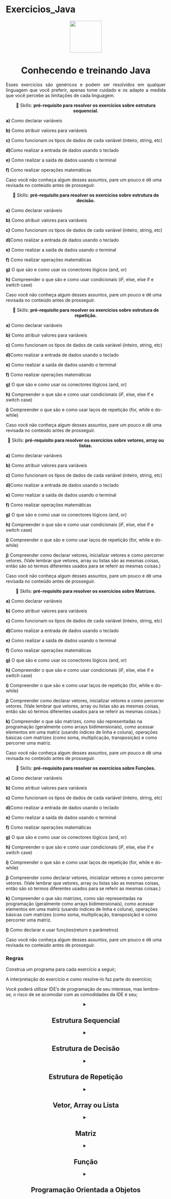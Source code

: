 # Exercicios_Java
<div align="center">
<img src="https://user-images.githubusercontent.com/116441568/233226397-154e1544-ef2d-4a1b-90c7-51e4b14b5518.jpeg" width="100px" />
</div>

<h1 align="center">Conhecendo e treinando Java</h1>


<p align="justify">Esses exercícios são genéricos e podem ser resolvidos em qualquer linguagem que você preferir, apenas tome cuidado e os adapte a medida que você percebe as limitações de cada linguagem.</p>
<p align="center">
  💼 Skills: <strong>pré-requisito para resolver os exercícios sobre estrutura sequencial.</strong>
</p>

<p align="left">
<strong>  a)</strong> Como declarar variáveis
</p>
<p align="left">
<strong>  b)</strong> Como atribuir valores para variáveis
</p>
<p align="left">
<strong>  c)</strong> Como funcionam os tipos de dados de cada variável (inteiro, string, etc)
</p>
<p align="left">
 <strong> d)</strong>Como realizar a entrada de dados usando o teclado 
</p>
<p align="left">
 <strong> e)</strong> Como realizar a saída de dados usando o terminal
</p>
<p align="left">
 <strong> f)</strong> Como realizar operações matemáticas
</p>
<p>Caso você não conheça algum desses assuntos, pare um pouco e dê uma revisada no conteúdo antes de prosseguir.</p>

<p align="center">
  💼 Skills: <strong>pré-requisito para resolver os exercícios sobre estrutura de decisão.</strong>
</p>

<p align="left">
<strong>  a)</strong> Como declarar variáveis
</p>
<p align="left">
<strong>  b)</strong> Como atribuir valores para variáveis
</p>
<p align="left">
<strong>  c)</strong> Como funcionam os tipos de dados de cada variável (inteiro, string, etc)
</p>
<p align="left">
 <strong> d)</strong>Como realizar a entrada de dados usando o teclado 
</p>
<p align="left">
 <strong> e)</strong> Como realizar a saída de dados usando o terminal
</p>
<p align="left">
 <strong> f)</strong> Como realizar operações matemáticas
</p>
<p align="left">
 <strong> g)</strong> O que são e como usar os conectores lógicos (and, or)
</p>
<p align="left">
 <strong> h)</strong> Compreender o que são e como usar condicionais (iF, else, else if e switch case)
</p>
<p>Caso você não conheça algum desses assuntos, pare um pouco e dê uma revisada no conteúdo antes de prosseguir.</p>

<p align="center">
  💼 Skills: <strong>pré-requisito para resolver os exercícios sobre estrutura de repetição.</strong>
</p>

<p align="left">
<strong>  a)</strong> Como declarar variáveis
</p>
<p align="left">
<strong>  b)</strong> Como atribuir valores para variáveis
</p>
<p align="left">
<strong>  c)</strong> Como funcionam os tipos de dados de cada variável (inteiro, string, etc)
</p>
<p align="left">
 <strong> d)</strong>Como realizar a entrada de dados usando o teclado 
</p>
<p align="left">
 <strong> e)</strong> Como realizar a saída de dados usando o terminal
</p>
<p align="left">
 <strong> f)</strong> Como realizar operações matemáticas
</p>
<p align="left">
 <strong> g)</strong> O que são e como usar os conectores lógicos (and, or)
</p>
<p align="left">
 <strong> h)</strong> Compreender o que são e como usar condicionais (iF, else, else if e switch case)
</p>
<p align="left">
 <strong> i)</strong> Compreender o que são e como usar laços de repetição (for, while e do-while)
</p>
<p>Caso você não conheça algum desses assuntos, pare um pouco e dê uma revisada no conteúdo antes de prosseguir.</p>

<p align="center">
  💼 Skills: <strong>pré-requisito para resolver os exercícios sobre vetores, array ou listas.</strong>
</p>

<p align="left">
<strong>  a)</strong> Como declarar variáveis
</p>
<p align="left">
<strong>  b)</strong> Como atribuir valores para variáveis
</p>
<p align="left">
<strong>  c)</strong> Como funcionam os tipos de dados de cada variável (inteiro, string, etc)
</p>
<p align="left">
 <strong> d)</strong>Como realizar a entrada de dados usando o teclado 
</p>
<p align="left">
 <strong> e)</strong> Como realizar a saída de dados usando o terminal
</p>
<p align="left">
 <strong> f)</strong> Como realizar operações matemáticas
</p>
<p align="left">
 <strong> g)</strong> O que são e como usar os conectores lógicos (and, or)
</p>
<p align="left">
 <strong> h)</strong> Compreender o que são e como usar condicionais (iF, else, else if e switch case)
</p>
<p align="left">
 <strong> i)</strong> Compreender o que são e como usar laços de repetição (for, while e do-while)
</p>
<p align="left">
 <strong> j)</strong> Compreender como declarar vetores, inicializar vetores e como percorrer vetores. (Vale lembrar que vetores, array ou listas são as mesmas coisas, então são só termos diferentes usados para se referir as mesmas coisas.)
</p>
<p>Caso você não conheça algum desses assuntos, pare um pouco e dê uma revisada no conteúdo antes de prosseguir.</p>


<p align="center">
  💼 Skills: <strong>pré-requisito para resolver os exercícios sobre Matrizes.</strong>
</p>

<p align="left">
<strong>  a)</strong> Como declarar variáveis
</p>
<p align="left">
<strong>  b)</strong> Como atribuir valores para variáveis
</p>
<p align="left">
<strong>  c)</strong> Como funcionam os tipos de dados de cada variável (inteiro, string, etc)
</p>
<p align="left">
 <strong> d)</strong>Como realizar a entrada de dados usando o teclado 
</p>
<p align="left">
 <strong> e)</strong> Como realizar a saída de dados usando o terminal
</p>
<p align="left">
 <strong> f)</strong> Como realizar operações matemáticas
</p>
<p align="left">
 <strong> g)</strong> O que são e como usar os conectores lógicos (and, or)
</p>
<p align="left">
 <strong> h)</strong> Compreender o que são e como usar condicionais (iF, else, else if e switch case)
</p>
<p align="left">
 <strong> i)</strong> Compreender o que são e como usar laços de repetição (for, while e do-while)
</p>
<p align="left">
 <strong> j)</strong> Compreender como declarar vetores, inicializar vetores e como percorrer vetores. (Vale lembrar que vetores, array ou listas são as mesmas coisas, então são só termos diferentes usados para se referir as mesmas coisas.)
</p>
<p align="left">
 <strong> k)</strong> Compreender o que são matrizes, como são representadas na programação (geralmente como arrays bidimensionais), como acessar elementos em uma matriz (usando índices de linha e coluna), operações básicas com matrizes (como soma, multiplicação, transposição) e como percorrer uma matriz.
</p>
<p>Caso você não conheça algum desses assuntos, pare um pouco e dê uma revisada no conteúdo antes de prosseguir.</p>


<p align="center">
  💼 Skills: <strong>pré-requisito para resolver os exercícios sobre Funções.</strong>
</p>

<p align="left">
<strong>  a)</strong> Como declarar variáveis
</p>
<p align="left">
<strong>  b)</strong> Como atribuir valores para variáveis
</p>
<p align="left">
<strong>  c)</strong> Como funcionam os tipos de dados de cada variável (inteiro, string, etc)
</p>
<p align="left">
 <strong> d)</strong>Como realizar a entrada de dados usando o teclado 
</p>
<p align="left">
 <strong> e)</strong> Como realizar a saída de dados usando o terminal
</p>
<p align="left">
 <strong> f)</strong> Como realizar operações matemáticas
</p>
<p align="left">
 <strong> g)</strong> O que são e como usar os conectores lógicos (and, or)
</p>
<p align="left">
 <strong> h)</strong> Compreender o que são e como usar condicionais (iF, else, else if e switch case)
</p>
<p align="left">
 <strong> i)</strong> Compreender o que são e como usar laços de repetição (for, while e do-while)
</p>
<p align="left">
 <strong> j)</strong> Compreender como declarar vetores, inicializar vetores e como percorrer vetores. (Vale lembrar que vetores, array ou listas são as mesmas coisas, então são só termos diferentes usados para se referir as mesmas coisas.)
</p>
<p align="left">
 <strong> k)</strong> Compreender o que são matrizes, como são representadas na programação (geralmente como arrays bidimensionais), como acessar elementos em uma matriz (usando índices de linha e coluna), operações básicas com matrizes (como soma, multiplicação, transposição) e como percorrer uma matriz.
</p>

<p align="left">
 <strong> l)</strong> Como declarar e usar funções(return e parâmetros)
</p>
<p>Caso você não conheça algum desses assuntos, pare um pouco e dê uma revisada no conteúdo antes de prosseguir.</p>

<h3>Regras</h3>

<p>Construa um programa para cada exercício a seguir;</p>
<p>A interpretação do exercício e como resolve-lo faz parte do exercício;</p>
<p>Você poderá utilizar IDE’s de programação de seu interesse, mas lembre-se, o risco de se acomodar com as comodidades da IDE é seu;</p>

<details>
<summary align = "center"> 
<h2 align = "center">Estrutura Sequencial</h2>
</summary>

<p align = "justify">
 <strong> 1. </strong> Faça um Programa que mostre a mensagem "Alo mundo" na tela.
</p>

<p align = "justify">
 <strong> 2. </strong> Faça um Programa que peça um número e então mostre a mensagem O número informado foi [número].
</p>

<p align = "justify">
 <strong> 3. </strong> Faça um Programa que peça dois números e imprima a soma.
</p>

<p align = "justify">
 <strong> 4. </strong> Faça um Programa que peça as 4 notas bimestrais e mostre a média.
</p>

<p align = "justify">
 <strong> 5. </strong> Faça um Programa que converta metros para centímetros.
</p>

<p align = "justify">
 <strong> 6. </strong> Faça um Programa que peça o raio de um círculo, calcule e mostre sua área.
</p>

<p align = "justify">
 <strong> 7. </strong> Faça um Programa que calcule a área de um quadrado, em seguida mostre o dobro desta área para o usuário.
</p>

<p align = "justify">
 <strong> 8. </strong> Faça um Programa que pergunte quanto você ganha por hora e o número de horas trabalhadas no mês. Calcule e mostre o total do seu salário no referido mês.
</p>

<p align = "justify">
 <strong> 9. </strong> Faça um Programa que peça a temperatura em graus Fahrenheit, transforme e mostre a temperatura em graus Celsius.
C = 5 * ((F-32) / 9).
</p>

<p align = "justify">
 <strong> 10. </strong> Faça um Programa que peça a temperatura em graus Celsius, transforme e mostre em graus Fahrenheit.
</p>

<p align = "justify">
 <strong> 11. </strong> Faça um Programa que peça 2 números inteiros e um número real. Calcule e mostre:
</p>
<p align="left">
 <strong> a) </strong> o produto do dobro do primeiro com metade do segundo .
</p>
<p align="left">
 <strong> b) </strong> a soma do triplo do primeiro com o terceiro.
</p>
<p align="left">
 <strong> c) </strong> o terceiro elevado ao cubo.
</p>

<p align = "justify">
 <strong> 12. </strong> Tendo como dados de entrada a altura de uma pessoa, construa um algoritmo que calcule seu peso ideal, usando a seguinte fórmula: (72.7*altura) - 58
</p>

<p align = "justify">
 <strong> 13. </strong> Tendo como dado de entrada a altura (h) de uma pessoa, construa um algoritmo que calcule seu peso ideal, utilizando as seguintes fórmulas:
<p>Para homens: (72.7*h) - 58</p>
<p>Para mulheres: (62.1*h) - 44.7</p>
</p>

<p align = "justify">
 <strong> 14. </strong> João Papo-de-Pescador, homem de bem, comprou um microcomputador para controlar o rendimento diário de seu trabalho. Toda vez que ele traz um peso de peixes maior que o estabelecido pelo regulamento de pesca do estado de São Paulo (50 quilos) deve pagar uma multa de R$ 4,00 por quilo excedente. João precisa que você faça um programa que leia a variável peso (peso de peixes) e calcule o excesso. Gravar na variável excesso a quantidade de quilos além do limite e na variável multa o valor da multa que João deverá pagar. Imprima os dados do programa com as mensagens adequadas.
</p>

<p align = "justify">
 <strong> 15. </strong> Faça um Programa que pergunte quanto você ganha por hora e o número de horas trabalhadas no mês. Calcule e mostre o total do seu salário no referido mês, sabendo-se que são descontados 11% para o Imposto de Renda, 8% para o INSS e 5% para o sindicato, faça um programa que nos dê:
</p>

<p align="left">
<strong>  a)</strong> salário bruto.
</p>
<p align="left">
<strong>  b)</strong> quanto pagou ao INSS.
</p>
<p align="left">
<strong>  c)</strong> quanto pagou ao sindicato.
</p>
<p align="left">
 <strong> d)</strong> quanto pagou de IR. 
</p>
<p align="left">
 <strong> e)</strong> desconto total.
</p>
<p align="left">
 <strong> f)</strong> o salário líquido.
 <p>-calcule os descontos e o salário líquido, conforme a tabela abaixo:</p>
 <pre>
<p>+ Salário Bruto : R$</p>
<p>- IR (11%) : R$</p>
<p>- INSS (8%) : R$</p>
<p>- Sindicato ( 5%) : R$</p>
<p>= Salário Liquido : R$</p>
<p><strong>Obs.:</strong> Salário Bruto - Descontos = Salário Líquido.</p>
 </pre>
<p align = "justify">
 <strong> 16. </strong> Faça um programa para uma loja de tintas. O programa deverá pedir o tamanho em metros quadrados da área a ser pintada. Considere que a cobertura da tinta é de 1 litro para cada 3 metros quadrados e que a tinta é vendida em latas de 18 litros, que custam R$ 80,00. Informe ao usuário a quantidades de latas de tinta a serem compradas e o preço total.
</p>

<p align = "justify">
 <strong> 17. </strong> Faça um Programa para uma loja de tintas. O programa deverá pedir o tamanho em metros quadrados da área a ser pintada. Considere que a cobertura da tinta é de 1 litro para cada 6 metros quadrados e que a tinta é vendida em latas de 18 litros, que custam R$ 80,00 ou em galões de 3,6 litros, que custam R$ 25,00.
Informe ao usuário as quantidades de tinta a serem compradas e os respectivos preços em 2 situações:
</p>

<p align="left">
<strong>  a)</strong> comprar apenas latas de 18 litros;
</p>
<p align="left">
<strong>  b)</strong> comprar apenas galões de 3,6 litros.
</p>

<p align = "justify">
 <strong> 18. </strong> Faça um programa que peça o tamanho de um arquivo para download (em MB) e a velocidade de um link de Internet (em Mbps), calcule e informe o tempo aproximado de download do arquivo usando este link (em minutos).
</p>

<p align = "justify">
 <strong> 19. </strong> Crie um programa que peça um número ao usuário e armazene ele na variável x. Depois peça outro número e armazene na variável y. Mostre esses números. Em seguida, faça com que x passe a ter o valor de y, e que y passe a ter o valor de x.
</p>
</details>
<details>
<summary align = "center">
<h2 align = "center">Estrutura de Decisão</h2>
</summary>

<p align = "justify">
 <strong> 1. </strong> Faça um Programa que peça dois números e imprima o maior deles.
</p>

<p align = "justify">
 <strong> 2. </strong> Faça um Programa que peça um valor e mostre na tela se o valor é positivo ou negativo.
</p>

<p align = "justify">
 <strong> 3. </strong> Faça um Programa que verifique se uma letra digitada é "F" ou "M". Conforme a letra escrever: F - Feminino, M - Masculino, Sexo Inválido.
</p>

<p align = "justify">
 <strong> 4. </strong> Faça um Programa que verifique se uma letra digitada é vogal ou consoante.
</p>

<p align = "justify">
 <strong> 5. </strong> Faça um programa para a leitura de duas notas parciais de um aluno. O programa deve calcular a média alcançada por aluno e apresentar:
 <pre>
 <p>A mensagem "Aprovado", se a média alcançada for maior ou igual a sete; </p>
 <p>A mensagem "Reprovado", se a média for menor do que sete; </p>
 <p>A mensagem "Aprovado com Distinção", se a média for igual a dez.</p>
</pre>
</p>
<p align = "justify">
 <strong> 6. </strong> Faça um Programa que leia três números e mostre o maior deles.
</p>

<p align = "justify">
 <strong> 7. </strong> Faça um Programa que leia três números e mostre o maior e o menor deles.
</p>

<p align = "justify">
 <strong> 8. </strong> Faça um programa que pergunte o preço de três produtos e informe qual produto você deve comprar, sabendo que a decisão é sempre pelo mais barato.
</p>

<p align = "justify">
 <strong> 9. </strong> Faça um Programa que leia três números e mostre-os em ordem decrescente.
</p>

<p align = "justify">
 <strong> 10. </strong> Faça um Programa que pergunte em que turno você estuda. Peça para digitar M-matutino ou V-Vespertino ou N- Noturno. Imprima a mensagem "Bom Dia!", "Boa Tarde!" ou "Boa Noite!" ou "Valor Inválido!", conforme o caso.
</p>
 
<p align = "justify">
 <strong> 11. </strong>  As organizações CSM resolveram dar um aumento de salário aos seus colaboradores e lhe contrataram para desenvolver o programa que calculará os reajustes. 
 Faça um programa que recebe o salário de um colaborador e o reajuste segundo o seguinte critério, baseado no salário atual:
 <pre>
 <p>Salários até R$ 280,00 (incluindo): aumento de 20%; </p>
 <p>Salários entre R$ 280,00 e R$700,00: aumento de 15%; </p>
 <p> Salários entre R$ 700,00 e R$ 1500,00: aumento de 10%;</p>
<p> Salários de R$ 1500,00 em diante: aumento de 5%.</p>
</pre>
<p align = "justify">Após o aumento ser realizado; informe na tela;</p>
<pre>
 <p>O salário antes do reajuste; </p>
 <p>O percentual de aumento aplicado; </p>
 <p> O valor do aumento;</p>
<p> O novo salário, após o aumento.  </p>
</pre>
</p>

<p align = "justify">
 <strong> 12. </strong>  Faça um programa para o cálculo de uma folha de pagamento, sabendo que os descontos são do imposto de Renda, INSS, Sindicato e que o FGTS corresponde a 11% do salário bruto, mas não é descontado (é a empresa que deposita).
O salário líquido corresponde ao salário bruto menos os descontos. O programa deverá pedir ao usuário o valor da sua hora e a quantidade de horas trabalhadas no mês.
<pre>
  <p>Desconto do IR; </p>
  <p> Salário Bruto ate R$900,00 (inclusive) – Isento; </p>
  <p>Salário Bruto de R$ 1500, 00 (inclusive) – desconto de 5%;</p><p> Salario bruto até R$ 2500,00 (Inclusive) – desconto de 10%;
  </p>
  <p>Salário bruto acima de 2500 – Desconto de 20%.</p>
</pre>
<palign = "justify">Imprima na tela as informações dispostas conforme o exemplo abaixo.</p>
<pre>
  <p>Salário bruto: R$ </p>
  <p>Desconto IR (5%): R$ </p>
  <p>Desconto INSS (10%): R$</p>
  <p>Desconto Sindicato (3%): R$  </p>
  <p>FGTS (11%) </p>
  <p>Desconto total: R$ </p>
  <p>Salário líquido: R$ </p>
</pre>
</p>

<p align = "justify">
 <strong> 13. </strong> Faça um Programa que leia um número e exiba o dia correspondente da semana. (1- Domingo , 2- Segunda, etc). Se digitar outro valor, deve aparecer “valor inválido.
</p>

<p align = "justify">
 <strong> 14. </strong>  Faça um programa que lê as duas notas parciais obtidas por um aluno numa disciplina ao longo de um semestre, e calcule a sua média. A atribuição de conceitos obedece à tabela abaixo: 
 <pre>
  <p>Média de aproveitamento: entre 9.0 e 10.0; Conceito: A </p>
  <p>Média de aproveitamento: entre 7.5 e 9.0; Conceito: B </p>
  <p>Média de aproveitamento: entre 6.0 e 7.5; Conceito: C </p>
  <p>Média de aproveitamento: entre 4.0 e 6.0; Conceito: D  </p>
  <p>Média de aproveitamento: entre 4.0 e 0.0; Conceito: E </p>
</pre> 
<p align = "justify">O algoritmo deve mostrar na tela as notas, a média, o conceito correspondente e a mensagem “APROVADO” se o conceito for A, B ou C ou “REPROVADO” se o conceito for D ou E.</p>
</p>

<p align = "justify">
 <strong> 15. </strong> Faça um programa que peça os 3 lados de um triângulo. O programa deverá informar se os valores podem ser um triângulo. Indique, caso os lados formem um triângulo, se o mesmo é: equilátero, isósceles ou escaleno. 
 <p>Dicas:</p>
 <pre>
  <p>Três lados formam um triangulo quando a soma de quaisquer dos dois lados é maior que o terceiro; </p>
  <p>Triângulo Equilátero: três lados iguais; </p>
  <p>Triângulo Isósceles: quaisquer dois lados iguais;</p>
  <p>Triângulo Escaleno: três lados diferentes.</p>
</pre>
</p>

<p align = "justify">
 <strong> 16. </strong>  Faça um programa que calcule as raízes de uma equação do segundo grau, na forma ax^2 + bx + c. O programa deverá pedir os valores de a, b e c e fazer as consistências, informando ao usuário nas seguintes situações:
<pre>
  <p>Se o usuário informar o valor de A igual a zero. a equação não e do segundo grau e o programa não deve fazer pedir os demais valores, sendo encerrado;</p>
  <p>Se o delta calculado for negativo, a equação não possui raízes reais. Informe ao usuário e encerre o programa;</p>
  <p> Se o delta calculado for igual a zero a equação possui apenas uma raiz real, informe ao usuário;</p>
  <p>Se o delta for positivo, a equação possui duas raízes reais, informe-as ao usuário; </p>
</pre>   
</p>

<p align = "justify">
 <strong> 17. </strong> Faça um Programa que peça um número correspondente a um determinado ano e em seguida informe se este ano é ou não bissexto.
</p>

<p align = "justify">
 <strong> 18. </strong> . Faça um Programa que peça um número inteiro e determine se ele e par ou ímpar.
</p>

<p align = "justify">
 <strong> 19. </strong> . Faça um Programa que peça uma data no formato dd/mm/aaaa e determine se a mesma é uma data válida.
 </p>

 <p align = "justify">
 <strong> 20. </strong>Faça um Programa que leia 2 números e em seguida pergunte ao usuário qual operação ele deseja realizar. O resultado da operação deve ser acompanhado de uma frase que diga se o número é par ou ímpar e positivo ou negativo
</p>

 <p align = "justify">
 <strong> 21. </strong> Faça um Programa que leia um número inteiro menor que 1000 e imprima a quantidade de centenas, dezenas e unidades do mesmo.Exemplo:326 = 3 centenas, 2 dezenas e 6 unidades
</p>

<p align = "justify">
 <strong> 22. </strong> Faça um programa que faça 5 perguntas para uma pessoa sobre um crime. As perguntas são:
<pre>
  <p>“Telefonou para a vítima? “ </p>
  <p>“Esteve no local do crime?” </p>
  <p>“Mora perto da vítima? “</p>
  <p>“Devia para a vítima? “</p>
  <p>“Já trabalhou com a vítima? “</p>
</pre>
<p align = "justify">O programa deve no final emitir uma classificação sobre a participação da pessoa no crime. Se a pessoa responder positivamente a 2 questões ela deve ser classificada como “Suspeita”, entre 3 e 4 como “Cúmplice” e 5 como “Assassino“. Caso contrário, ele será classificado como “Inocente“.</p>
</p>

<p align = "justify">
 <strong> 23. </strong> Um posto está vendendo combustíveis com a seguinte tabela de descontos: 
<p>Álcool:</p>
<pre>
  <p>Até 20 litros: desconto de 3% por litro;</p>
  <p>Acima de 20 litros: Desconto de 5% por litro 99.</p>
</pre>
<p>Gasolina:</p>
<pre>
  <p>Até 20 litros: desconto de 4% por litro</p>
  <p>Acima de 20 litros, desconto de 6% por litro</p>
</pre>
<p align = "justify">Escreva um algoritmo que leia o número de litros vendidos, o tipo de combustível (codificado da seguinte forma: A-álcool. G-gasolina), calcule e imprima o valor a ser pago pelo cliente.</p>
</p>

<p align = "justify">
 <strong> 24. </strong>Faça um Programa para um caixa eletrônico. O programa deverá perguntar ao usuário a valor do saque e depois informar quantas notas de cada valor serão fornecidas. As notas disponíveis serão as de 1, 5, 10, 50 e 100 reais. O valor mínimo é de 10 reais e o máximo de 600 reais. O programa não deve se preocupar com a quantidade de notas existentes na máquina.
<pre>
  <p>Exemplo 1: Para sacar a quantia de 256 reais, o programa fornece duas notas de 100, uma nota de 50, uma nota de 5 e uma nota de 1;</p>
  <p>Exemplo 2: Para sacar a quantia de 399 reais, o programa fornece três notas de 100, uma nota de 50, quatro notas de 10, uma nota de 5 e quatro notas de 1.</p>
</pre>
</p>

<p align = "justify">
 <strong> 25. </strong> Para doar sangue é necessário ter entre 18 e 67 anos. Faça um aplicativo que pergunte a idade de uma pessoa e diga se ela pode doar sangue ou não. Use alguns dos operadores lógicos OU (||) e E (&&).  
</p>

<p align = "justify">
 <strong> 26. </strong>  Uma fruteira está vendendo frutas com a seguinte tabela de preços:
<pre>
  <p>Até 5 Kg de morango: R$ 2,50 por Kg </p>
  <p>Acima de 5 Kg de morango: R$ 2,20 por Kg</p>
  <p>Até 5 Kg de maçã: R$ 1,80 por Kg </p>
  <p>Acima de 5 Kg de maçã: R$ 1,50 por Kg</p>
</pre>
<p align = "justify">Se o cliente comprar mais de 8 Kg em frutas ou o valor total da compra ultrapassar R$ 25,00, receberá ainda um desconto de 10% sobre este total. Escreva um algoritmo para ler a quantidade (em Kg) de morangos e a quantidade (em Kg) de maças adquiridas e escreva o valor a ser pago pelo cliente.</p>
</p>

<p align = "justify">
 <strong> 27. </strong>O Hipermercado Tabajara está com uma promoção de carnes que é imperdível. Confira:
<pre>
  <p>Até 5 Kg de File Duplo: R$ 4,90 por Kg </p>
  <p>Acima de 5 Kg de File Duplo: R$ 5,80 por Kg</p>
  <p>Até 5 Kg de Alcatra: R$  5,90 por Kg </p>
  <p>Acima de 5 Kg de Alcatra: R$ 6,80 por Kg</p>
  <p>Até 5 Kg de Picanha: R$  6,90 por Kg </p>
  <p>Acima de 5 Kg de Picanha: R$ 7,80 por Kg</p>
</pre>
<p align = "justify">Para atender a todos os clientes, cada cliente poderá levar apenas um dos tipos de carne da promoção, porém não há limites para a quantidade de carne por cliente. Se compra for feita no cartão Tabajara o cliente receberá ainda um desconto de 5% sobre o total da compra. Escreva um programa que peça o tipo e a quantidade de carne comprada pelo usuário e gere um cupom fiscal, contendo as informações da compra: tipo e quantidade de carne, preço total, tipo de pagamento, valor do desconto e valor a pagar.</p>
</p>
</details>

<details>
<summary align = "center">
<h2 align = "center">Estrutura de Repetição</h2>
</summary>

<p align = "justify">
 <strong> 1. </strong> Faça um programa que peça uma nota, entre zero e dez. Mostre uma mensagem caso o valor seja inválido e continue pedindo até que o usuário informe um valor válido.
</p>

<p align = "justify">
 <strong> 2. </strong> Faça um programa que leia um nome de usuário e a sua senha e não aceite a senha igual ao nome do usuário, mostrando uma mensagem de erro e voltando a pedir as informações.
</p>

<p align = "justify">
 <strong> 3. </strong> Faça um programa que leia e valide as seguintes informações:
  <pre>
 <p>Nome: maior que 3 caracteres; </p>
 <p>Idade: entre 0 e 150; </p>
 <p> Salário: maior que zero;</p>
 <p> Sexo: 'f' ou 'm';</p>
 <p> Estado Civil: 's', 'c', 'v', 'd';</p>
</pre>
</p>

<p align = "justify">
 <strong> 4. </strong> Supondo que a população de um país A seja da ordem de 80000 habitantes com uma taxa anual de crescimento de 3% e que a população de B seja 200000 habitantes com uma taxa de crescimento de 1.5%. Faça um programa que calcule e escreva o número de anos necessários para que a população do país A ultrapasse ou iguale a população do país B, mantidas as taxas de crescimento.
</p>

<p align = "justify">
 <strong> 5. </strong> Altere o programa anterior permitindo ao usuário informar as populações e as taxas de crescimento iniciais. Valide a entrada e permita repetir a operação.
</p>
<p align = "justify">
 <strong> 6. </strong> Faça um programa que imprima na tela os números de 1 a 20, um abaixo do outro. Depois modifique o programa para que ele mostre os números um ao lado do outro.
</p>

<p align = "justify">
 <strong> 7. </strong> Faça um programa que leia 5 números e informe o maior número.
</p>

<p align = "justify">
 <strong> 8. </strong> Faça um programa que leia 5 números e informe a soma e a média dos números.
</p>

<p align = "justify">
 <strong> 9. </strong> Faça um programa que imprima na tela apenas os números ímpares entre 1 e 50.
</p>

<p align = "justify">
 <strong> 10. </strong> Faça um programa que receba dois números inteiros e gere os números inteiros que estão no intervalo compreendido por eles.
</p>
 
<p align = "justify">
 <strong> 11. </strong> Altere o programa anterior para mostrar no final a soma dos números.
</p>

<p align = "justify">
 <strong> 12. </strong> Desenvolva um gerador de tabuada, capaz de gerar a tabuada de qualquer número inteiro entre 1 a 10. O usuário deve informar de qual numero ele deseja ver a tabuada. A saída deve ser conforme o exemplo abaixo:
<pre>
  <p>Tabuada de 5: </p>
  <p> 5 X 1 = 5 </p>
  <p>5 X 2 = 10</p>
  <p> ...</p>
  <p>5 X 10 = 50</p>
</pre>
</p>

<p align = "justify">
 <strong> 13. </strong> Faça um programa que peça dois números, base e expoente, calcule e mostre o primeiro número elevado ao segundo número. Não utilize a função de potência da linguagem.
</p>

<p align = "justify">
 <strong> 14. </strong> Faça um programa que peça 10 números inteiros, calcule e mostre a quantidade de números pares e a quantidade de números impares.
</p>

<p align = "justify">
 <strong> 15. </strong> A série de Fibonacci é formada pela seqüência 1,1,2,3,5,8,13,21,34,55,... Faça um programa capaz de gerar a série até o n−ésimo termo. 
</p>

<p align = "justify">
 <strong> 16. </strong>  A série de Fibonacci é formada pela seqüência 0,1,1,2,3,5,8,13,21,34,55,... Faça um programa que gere a série até que o valor seja maior que 500.
</p>

<p align = "justify">
 <strong> 17. </strong> Faça um programa que calcule o fatorial de um número inteiro fornecido pelo usuário. Ex.: 5!=5.4.3.2.1=120
</p>

<p align = "justify">
 <strong> 18. </strong> . Faça um programa que, dado um conjunto de N números, determine o menor valor, o maior valor e a soma dos valores.
</p>

<p align = "justify">
 <strong> 19. </strong> . Altere o programa anterior para que ele aceite apenas números entre 0 e 1000.
 </p>

 <p align = "justify">
 <strong> 20. </strong>Altere o programa de cálculo do fatorial, permitindo ao usuário calcular o fatorial várias vezes e limitando o fatorial a números inteiros positivos e menores que 16.
</p>

 <p align = "justify">
 <strong> 21. </strong> Faça um programa que peça um número inteiro e determine se ele é ou não um número primo. Um número primo é aquele que é divisível somente por ele mesmo e por 1.
</p>

<p align = "justify">
 <strong> 22. </strong> Altere o programa de cálculo dos números primos, informando, caso o número não seja primo, por quais número ele é divisível.
</p>

<p align = "justify">
 <strong> 23. </strong> Faça um programa que mostre todos os primos entre 1 e N sendo N um número inteiro fornecido pelo usuário. O programa deverá mostrar também o número de divisões que ele executou para encontrar os números primos. Serão avaliados o funcionamento, o estilo e o número de testes (divisões) executados.
</p>

<p align = "justify">
 <strong> 24. </strong>Faça um programa que calcule o mostre a média aritmética de N notas.
</p>

<p align = "justify">
 <strong> 25. </strong> Faça um programa que peça para n pessoas a sua idade, ao final o programa devera verificar se a média de idade da turma varia entre 0 e 25,26 e 60 e maior que 60; e então, dizer se a turma é jovem, adulta ou idosa, conforme a média calculada.  
</p>

<p align = "justify">
 <strong> 26. </strong>  Numa eleição existem três candidatos. Faça um programa que peça o número total de eleitores. Peça para cada eleitor votar e ao final mostrar o número de votos de cada candidato.
</p>

<p align = "justify">
 <strong> 27. </strong>Faça um programa que calcule o número médio de alunos por turma. Para isto, peça a quantidade de turmas e a quantidade de alunos para cada turma. As turmas não podem ter mais de 40 alunos.
</p>

<p align = "justify">
 <strong> 28. </strong>Faça um programa que calcule o valor total investido por um colecionador em sua coleção de CDs e o valor médio gasto em cada um deles. O usuário deverá informar a quantidade de CDs e o valor para em cada um.
</p>

<p align = "justify">
 <strong> 29. </strong>O Sr. Manoel Joaquim possui uma grande loja de artigos de R$ 1,99, com cerca de 10 caixas. Para agilizar o cálculo de quanto cada cliente deve pagar ele desenvolveu um tabela que contém o número de itens que o cliente comprou e ao lado o valor da conta. Desta forma a atendente do caixa precisa apenas contar quantos itens o cliente está levando e olhar na tabela de preços. Você foi contratado para desenvolver o programa que monta esta tabela de preços, que conterá os preços de 1 até 50 produtos, conforme o exemplo abaixo:
 <pre>
  <p>Lojas Quase Dois - Tabela de preços </p>
  <p>1 - R$ 1.99 </p>
  <p>2 - R$ 3.98</p>
  <p> ...</p>
  <p>50 - R$ 99.50</p>
</pre>
</p>

<p align = "justify">
 <strong> 30. </strong>O Sr. Manoel Joaquim acaba de adquirir uma panificadora e pretende implantar a metodologia da tabelinha, que já é um sucesso na sua loja de 1,99. Você foi contratado para desenvolver o programa que monta a tabela de preços de pães, de 1 até 50 pães, a partir do preço do pão informado pelo usuário, conforme o exemplo abaixo:
 <pre>
  <p>Preço do pão: R$ 0.18 </p>
  <p>Panificadora Pão de Ontem - Tabela de preços </p>
  <p>1 - R$ 0.18</p>
  <p>2 - R$ 0.36</p>
  <p>...</p>
  <p>50 - R$ 9.00</p>
</pre>
</p>

<p align = "justify">
 <strong> 31. </strong>O Sr. Manoel Joaquim expandiu seus negócios para além dos negócios de 1,99 e agora possui uma loja de conveniências. Faça um programa que implemente uma caixa registradora rudimentar. O programa deverá receber um número desconhecido de valores referentes aos preços das mercadorias. Um valor zero deve ser informado pelo operador para indicar o final da compra. O programa deve então mostrar o total da compra e perguntar o valor em dinheiro que o cliente forneceu, para então calcular e mostrar o valor do troco. Após esta operação, o programa deverá voltar ao ponto inicial, para registrar a próxima compra. A saída deve ser conforme o exemplo abaixo:
<pre>
  <p>Lojas Tabajara </p>
  <p>Produto 1: R$ 2.20 </p>
  <p>Produto 2: R$ 5.80</p>
  <p>Produto 3: R$ 0</p>
  <p>Total: R$ 9.00</p>
  <p>Dinheiro: R$ 20.00</p>
  <p>Troco: R$ 11.00</p>
  <p>...</p>
</pre>
</p>

<p align = "justify">
 <strong> 32. </strong>Faça um programa que calcule o fatorial de um número inteiro fornecido pelo usuário. Ex.: 5!=5.4.3.2.1=120. A saída deve ser conforme o exemplo abaixo:
<pre>
  <p>Fatorial de: 5 </p>
  <p>5! =  5 . 4 . 3 . 2 . 1 = 120 </p>
</pre>
</p>

<p align = "justify">
 <strong> 33. </strong>O Departamento Estadual de Meteorologia lhe contratou para desenvolver um programa que leia as um conjunto indeterminado de temperaturas, e informe ao final a menor e a maior temperaturas informadas, bem como a média das temperaturas.
</p>

<p align = "justify">
 <strong> 34. </strong>Os números primos possuem várias aplicações dentro da Computação, por exemplo na Criptografia. Um número primo é aquele que é divisível apenas por um e por ele mesmo. Faça um programa que peça um número inteiro e determine se ele é ou não um número primo.
</p>

<p align = "justify">
 <strong> 35. </strong>Encontrar números primos é uma tarefa difícil. Faça um programa que gera uma lista dos números primos existentes entre 1 e um número inteiro informado pelo usuário.
</p>

<p align = "justify">
 <strong> 36. </strong>Desenvolva um programa que faça a tabuada de um número qualquer inteiro que será digitado pelo usuário, mas a tabuada não deve necessariamente iniciar em 1 e terminar em 10, o valor inicial e final devem ser informados também pelo usuário, conforme exemplo abaixo:
<pre>
  <p>Montar a tabuada de: 5 </p>
  <p>Começar por: 4 </p>
  <p>Terminar em: 7</p>
  <p>Vou montar a tabuada de 5 começando em 4 e terminando em 7:</p>
  <p>5 X 4 = 20</p>
  <p>5 X 5 = 25</p>
  <p>5 X 6 = 30</p>
  <p>5 X 7 = 35</p>
</pre>
<p>Obs: Você deve verificar se o usuário não digitou o final menor que o inicial.</p>
</p>

<p align = "justify">
 <strong> 37. </strong>Uma academia deseja fazer um senso entre seus clientes para descobrir o mais alto, o mais baixo, a mais gordo e o mais magro, para isto você deve fazer um programa que pergunte a cada um dos clientes da academia seu código, sua altura e seu peso. O final da digitação de dados deve ser dada quando o usuário digitar 0 (zero) no campo código. Ao encerrar o programa também deve ser informados os códigos e valores do clente mais alto, do mais baixo, do mais gordo e do mais magro, além da média das alturas e dos pesos dos clientes.
</p>

<p align = "justify">
 <strong> 38. </strong>Um funcionário de uma empresa recebe aumento salarial anualmente: Sabe-se que:
<pre>
  <p align = "justify">Esse funcionário foi contratado em 1995, com salário inicial de R$ 1.000,00; </p>
  <p align = "justify">Em 1996 recebeu aumento de 1,5% sobre seu salário inicial; </p>
  <p align = "justify">A partir de 1997 (inclusive), os aumentos salariais sempre correspondem ao dobro do percentual do ano anterior. Faça um programa que determine o salário atual desse funcionário. Após concluir isto, altere o programa permitindo que o usuário digite o salário inicial do funcionário.</p>
</pre>
</p>

<p align = "justify">
 <strong> 39. </strong>Faça um programa que leia dez conjuntos de dois valores, o primeiro representando o número do aluno e o segundo representando a sua altura em centímetros. Encontre o aluno mais alto e o mais baixo. Mostre o número do aluno mais alto e o número do aluno mais baixo, junto com suas alturas.
</p>

<p align = "justify">
 <strong> 40. </strong>Foi feita uma estatística em cinco cidades brasileiras para coletar dados sobre acidentes de trânsito. Foram obtidos os seguintes dados:
<pre>
  <p align = "justify">Código da cidade;</p>
  <p align = "justify">Número de veículos de passeio (em 1999); </p>
  <p align = "justify">Número de acidentes de trânsito com vítimas (em 1999).</p>
  <p>Deseja-se saber:</p>
  <p align = "justify">Qual o maior e menor índice de acidentes de transito e a que cidade pertence;</p>
  <p align = "justify">Qual a média de veículos nas cinco cidades juntas;</p>
  <p align = "justify">Qual a média de acidentes de trânsito nas cidades com menos de 2.000 veículos de passeio.</p>
</pre>
</p>

<p align = "justify">
 <strong> 41. </strong>Faça um programa que receba o valor de uma dívida e mostre uma tabela com os seguintes dados: valor da dívida, valor dos juros, quantidade de parcelas e valor da parcela.
<pre>
  <p>Os juros e a quantidade de parcelas seguem a tabela abaixo:</p>
  <p align = "justify">Quantidade de Parcelas  % de Juros sobre o valor inicial da dívida</p>
  <p align = "justify">1       0 </p>
  <p align = "justify">3       10</p>
  <p align = "justify">6       15</p>
  <p align = "justify">9       20</p>
  <p align = "justify">12      25</p>
  <p>Exemplo de saída do programa:</p>
  <p align = "justify">Valor da Dívida Valor dos Juros Quantidade de Parcelas  Valor da Parcela</p>
  <p align = "justify">R$ 1.000,00     0               1</p>
  <p align = "justify">R$  1.000,00</p>
  <p align = "justify">R$ 1.100,00     100             3</p>
  <p align = "justify">R$    366,00</p>
  <p align = "justify">R$ 1.150,00     150             6</p>
  <p align = "justify">R$    191,67</p>
</pre>
</p>

<p align = "justify">
 <strong> 42. </strong>Faça um programa que leia uma quantidade indeterminada de números positivos e conte quantos deles estão nos seguintes intervalos: [0-25], [26-50], [51-75] e [76-100]. A entrada de dados deverá terminar quando for lido um número negativo.
</p>

<p align = "justify">
 <strong> 43. </strong>O cardápio de uma lanchonete é o seguinte: 
<pre>
  <p align = "justify">Especificação   Código  Preço</p>
  <p align = "justify">Cachorro Quente 100     R$ 1,20</p>
  <p align = "justify">Bauru Simples   101     R$ 1,30</p>
  <p align = "justify">Bauru com ovo   102     R$ 1,50</p>
  <p align = "justify">Hambúrguer      103     R$ 1,20</p>
  <p align = "justify">Cheeseburguer   104     R$ 1,30</p>
  <p align = "justify">Refrigerante    105     R$ 1,00</p>
</pre>
<p align = "justify">Faça um programa que leia o código dos itens pedidos e as quantidades desejadas. Calcule e mostre o valor a ser pago por item (preço * quantidade) e o total geral do pedido. Considere que o cliente deve informar quando o pedido deve ser encerrado.</p>
</p>

<p align = "justify">
 <strong> 44. </strong>Em uma eleição presidencial existem quatro candidatos. Os votos são informados por meio de código. Os códigos utilizados são: 
<pre>
  <p align = "justify">1, 2, 3, 4  - Votos para os respectivos candidatos 
(você deve montar a tabela ex: 1 - Jose/ 2- João/etc)</p>
  <p align = "justify">5 - Voto Nulo</p>
  <p align = "justify">6 - Voto em Branco</p>
</pre>
 <p>Faça um programa que calcule e mostre:</p>
 <pre>
<p align = "justify">O total de votos para cada candidato;</p>
  <p align = "justify">O total de votos nulos;</p>
  <p align = "justify">O total de votos em branco;</p>
  <p align = "justify">A percentagem de votos nulos sobre o total de votos;</p>
  <p align = "justify">A percentagem de votos em branco sobre o total de votos.</p>
  </pre>
<p align = "justify">Para finalizar o conjunto de votos tem-se o valor zero.</p>
</p>

<p align = "justify">
 <strong> 45. </strong>Desenvolver um programa para verificar a nota do aluno em uma prova com 10 questões, o programa deve perguntar ao aluno a resposta de cada questão e ao final comparar com o gabarito da prova e assim calcular o total de acertos e a nota (atribuir 1 ponto por resposta certa). Após cada aluno utilizar o sistema deve ser feita uma pergunta se outro aluno vai utilizar o sistema. Após todos os alunos terem respondido informar:
 <p align="left">
<strong>  a)</strong> Maior e Menor Acerto;
</p>
<p align="left">
<strong>  b)</strong> Total de Alunos que utilizaram o sistema;
</p>
<p align="left">
<strong>  c)</strong> A Média das Notas da Turma.
</p>
<pre>
  <p align = "justify">Gabarito da Prova:</p>
  <p align = "justify">01 - A</p>
  <p align = "justify">02 - B</p>
  <p align = "justify">03 - C</p>
  <p align = "justify">04 - D</p>
  <p align = "justify">05 - E</p>
  <p align = "justify">06 - E</p>
  <p align = "justify">07 - D</p>
  <p align = "justify">08 - C</p>
  <p align = "justify">09 - B</p>
  <p align = "justify">10 - A</p>
</pre>
<p align = "justify">Após concluir isto você poderia incrementar o programa permitindo que o professor digite o gabarito da prova antes dos alunos usarem o programa.</p>
</p>

<p align = "justify">
 <strong> 46. </strong>Em uma competição de salto em distância cada atleta tem direito a cinco saltos. No final da série de saltos de cada atleta, o melhor e o pior resultados são eliminados. O seu resultado fica sendo a média dos três valores restantes. Você deve fazer um programa que receba o nome e as cinco distâncias alcançadas pelo atleta em seus saltos e depois informe a média dos saltos conforme a descrição acima informada (retirar o melhor e o pior salto e depois calcular a média). Faça uso de uma lista para armazenar os saltos. Os saltos são informados na ordem da execução, portanto não são ordenados. O programa deve ser encerrado quando não for informado o nome do atleta. A saída do programa deve ser conforme o exemplo abaixo:
<pre>
  <p align = "justify">Atleta: Rodrigo Curvêllo</p>
  <p align = "justify">Primeiro Salto: 6.5 m</p>
  <p align = "justify">Segundo Salto: 6.1 m</p>
  <p align = "justify">Terceiro Salto: 6.2 m</p>
  <p align = "justify">Quarto Salto: 5.4 m</p>
  <p align = "justify">Quinto Salto: 5.3 m</p>
  <p align = "justify">Melhor salto:  6.5 m</p>
  <p align = "justify">Pior salto: 5.3 m</p>
  <p align = "justify">Média dos demais saltos: 5.9 m</p>
  <p align = "justify">Resultado final:</p>
  <p align = "justify">Rodrigo Curvêllo: 5.9 m</p>
</pre>

<p align = "justify">
 <strong> 47. </strong>Em uma competição de ginástica, cada atleta recebe votos de sete jurados. A melhor e a pior nota são eliminadas. A sua nota fica sendo a média dos votos restantes. Você deve fazer um programa que receba o nome do ginasta e as notas dos sete jurados alcançadas pelo atleta em sua apresentação e depois informe a sua média, conforme a descrição acima informada (retirar o melhor e o pior salto e depois calcular a média com as notas restantes). As notas não são informados ordenadas. Um exemplo de saída do programa deve ser conforme o exemplo abaixo:
<pre>
  <p align = "justify">Atleta: Aparecido Parente</p>
  <p align = "justify">Nota: 9.9</p>
  <p align = "justify">Nota: 7.5</p>
  <p align = "justify">Nota: 9.5</p>
  <p align = "justify">Nota: 8.5</p>
  <p align = "justify">Nota: 9.0</p>
  <p align = "justify">Nota: 8.5</p>
  <p align = "justify">Nota: 9.7</p>
</pre>
<pre><p align = "justify">Resultado final:</p>
  <p align = "justify">Atleta: Aparecido Parente</p>
  <p align = "justify">Melhor nota: 9.9</p>
  <p align = "justify">Pior nota: 7.5</p>
  <p align = "justify">Média: 9,04</p>
  </pre>

<p align = "justify">
 <strong> 48. </strong>Faça um programa que peça um numero inteiro positivo e em seguida mostre este numero invertido.
 </p>
 <p>Exemplo:</p>
 <pre>
 <p>12376489</p>
 <p>=> 98467321</p>
 </pre>

<p align = "justify">
 <strong> 49. </strong>Faça um programa que mostre os n termos da Série a seguir:
 <pre><p>S = 1/1 + 2/3 + 3/5 + 4/7 + 5/9 + ... + n/m.</p>
 </pre>
 <p>Imprima no final a soma da série.</p>
 </p>
 
 <p align = "justify">
 <strong> 50. </strong>Sendo H= 1 + 1/2 + 1/3 + 1/4 + ... + 1/N, Faça um programa que calcule o valor de H com N termos.
 </p>
</details>


<details>
<summary align = "center">
<h2 align = "center">Vetor, Array ou Lista</h2>
</summary>

<p align = "justify">
 <strong> 1. </strong> Faça um Programa que leia um vetor de 5 números inteiros e mostre-os.
</p>

<p align = "justify">
 <strong> 2. </strong> Faça um Programa que leia um vetor de 10 números reais e mostre-os na ordem inversa.
</p>

<p align = "justify">
 <strong> 3. </strong> Faça um Programa que leia 4 notas, mostre as notas e a média na tela.
</p>

<p align = "justify">
 <strong> 4. </strong> Faça um Programa que leia um vetor de 10 caracteres, e diga quantas consoantes foram lidas. Imprima as consoantes.
</p>

<p align = "justify">
 <strong> 5. </strong> Faça um Programa que leia 20 números inteiros e armazene-os num vetor. Armazene os números pares no vetor PAR e os números IMPARES no vetor impar. Imprima os três vetores.
</p>
<p align = "justify">
 <strong> 6. </strong> Leia um vetor de 40 posições e atribua valor 0 para todos os elementos que possuírem valores negativos.
</p>

<p align = "justify">
 <strong> 7. </strong> Faça um Programa que leia um vetor de 5 números inteiros, mostre a soma, a multiplicação e os números.
</p>

<p align = "justify">
 <strong> 8. </strong> Faça um Programa que peça a idade e a altura de 5 pessoas, armazene cada informação no seu respectivo vetor. Imprima a idade e a altura na ordem inversa a ordem lida.
</p>

<p align = "justify">
 <strong> 9. </strong> Faça um Programa que leia um vetor A com 10 números inteiros, calcule e mostre a soma dos quadrados dos elementos do vetor.
</p>

<p align = "justify">
 <strong> 10. </strong> Faça um Programa que leia dois vetores com 10 elementos cada. Gere um terceiro vetor de 20 elementos, cujos valores deverão ser compostos pelos elementos intercalados dos dois outros vetores.
</p>
 
<p align = "justify">
 <strong> 11. </strong> Altere o programa anterior, intercalando 3 vetores de 10 elementos cada.
</p>

<p align = "justify">
 <strong> 12. </strong> Foram anotadas as idades e alturas de 30 alunos. Faça um Programa que determine quantos alunos com mais de 13 anos possuem altura inferior à média de altura desses alunos.
</p>

<p align = "justify">
 <strong> 13. </strong> Faça um programa que receba a temperatura média de cada mês do ano e armazene-as em uma lista. Após isto, calcule a média anual das temperaturas e mostre todas as temperaturas acima da média anual, e em que mês elas ocorreram (mostrar o mês por extenso: 1 – Janeiro, 2 – Fevereiro, . . . ).
</p>

<p align = "justify">
 <strong> 14. </strong> Utilizando listas faça um programa que faça 5 perguntas para uma pessoa sobre um crime. As perguntas são:
 <pre>
  <p>"Telefonou para a vítima?" </p>
  <p>"Esteve no local do crime?" </p>
  <p>"Mora perto da vítima?"</p>
  <p>"Devia para a vítima?"</p>
  <p>"Já trabalhou com a vítima?"</p>
</pre>
O programa deve no final emitir uma classificação sobre a participação da pessoa no crime. Se a pessoa responder positivamente a 2 questões ela deve ser classificada como "Suspeita", entre 3 e 4 como "Cúmplice" e 5 como "Assassino". Caso contrário, ele será classificado como "Inocente".
</p>

<p align = "justify">
 <strong> 15. </strong> Faça um programa que leia um número indeterminado de valores, correspondentes a notas, encerrando a entrada de dados quando for informado um valor igual a -1 (que não deve ser armazenado). Após esta entrada de dados, faça:
 <pre>
  <p><strong> a. </strong>Mostre a quantidade de valores que foram lidos; </p>
  <p><strong> b. </strong>Exiba todos os valores na ordem em que foram informados, um ao lado do outro; </p>
  <p><strong> c. </strong>Exiba todos os valores na ordem inversa à que foram informados, um abaixo do outro;</p>
  <p><strong> d. </strong>Calcule e mostre a soma dos valores;</p>
  <p><strong> e. </strong>Calcule e mostre a média dos valores;</p>
  <p><strong> f. </strong>Calcule e mostre a quantidade de valores acima da média calculada;</p>
  <p><strong> g. </strong>Calcule e mostre a quantidade de valores abaixo de sete;</p>
  <p><strong> h. </strong>Encerre o programa com uma mensagem;</p>
</pre>
</p>

<p align = "justify">
 <strong> 16. </strong>  Utilize uma lista para resolver o problema a seguir. Uma empresa paga seus vendedores com base em comissões. O vendedor recebe $200 por semana mais 9 por cento de suas vendas brutas daquela semana. Por exemplo, um vendedor que teve vendas brutas de $3000 em uma semana recebe $200 mais 9 por cento de $3000, ou seja, um total de $470. Escreva um programa (usando um array de contadores) que determine quantos vendedores receberam salários nos seguintes intervalos de valores:
 <pre>
  <p><strong> a. </strong>$200 - $299 </p>
  <p><strong> b. </strong>$300 - $399 </p>
  <p><strong> c. </strong>$400 - $499</p>
  <p><strong> d. </strong>$500 - $599</p>
  <p><strong> e. </strong>$600 - $699</p>
  <p><strong> f. </strong>$700 - $799</p>
  <p><strong> g. </strong>$800 - $899</p>
  <p><strong> h. </strong>$900 - $999</p>
  <p><strong> i. </strong>$1000 em diante</p>
</pre>
Desafio: Crie ma fórmula para chegar na posição da lista a partir do salário, sem fazer vários ifs aninhados.
</p>

<p align = "justify">
 <strong> 17. </strong> Em uma competição de salto em distância cada atleta tem direito a cinco saltos. O resultado do atleta será determinado pela média dos cinco valores restantes. Você deve fazer um programa que receba o nome e as cinco distâncias alcançadas pelo atleta em seus saltos e depois informe o nome, os saltos e a média dos saltos. O programa deve ser encerrado quando não for informado o nome do atleta. A saída do programa deve ser conforme o exemplo abaixo:
 <pre>
Atleta: Rodrigo Curvêllo
 
Primeiro Salto: 6.5 m
Segundo Salto: 6.1 m
Terceiro Salto: 6.2 m
Quarto Salto: 5.4 m
Quinto Salto: 5.3 m

Resultado final:
Atleta: Rodrigo Curvêllo
Saltos: 6.5 - 6.1 - 6.2 - 5.4 - 5.3
Média dos saltos: 5.9 m
</pre>
</p>

<p align = "justify">
 <strong> 18. </strong>Uma empresa de pesquisas precisa tabular os resultados da seguinte enquete feita a um grande quantidade de organizações:
<pre>
"Qual o melhor Sistema Operacional para uso em servidores?"

As possíveis respostas são:

1- Windows Server
2- Unix
3- Linux
4- Netware
5- Mac OS
6- Outro
</pre>
Você foi contratado para desenvolver um programa que leia o resultado da enquete e informe ao final o resultado da mesma. O programa deverá ler os valores até ser informado o valor 0, que encerra a entrada dos dados. Não deverão ser aceitos valores além dos válidos para o programa (0 a 6). Os valores referentes a cada uma das opções devem ser armazenados num vetor. Após os dados terem sido completamente informados, o programa deverá calcular a percentual de cada um dos concorrentes e informar o vencedor da enquete. O formato da saída foi dado pela empresa, e é o seguinte:
<pre>
    <table>
        <tr>
            <th>Sistema Operacional</th>
            <th>Votos</th>
            <th>%</th>
        </tr>
        <tr>
            <td>Windows Server</td>
            <td>1500</td>
            <td>17%</td>
        </tr>
        <tr>
            <td>Unix</td>
            <td>3500</td>
            <td>40%</td>
        </tr>
        <tr>
            <td>Linux</td>
            <td>3000</td>
            <td>34%</td>
        </tr>
        <tr>
            <td>Netware</td>
            <td>500</td>
            <td>5%</td>
        </tr>
        <tr>
            <td>Mac OS</td>
            <td>150</td>
            <td>2%</td>
        </tr>
        <tr>
            <td>Outro</td>
            <td>150</td>
            <td>2%</td>
        </tr>
        <tr>
            <th>Total</th>
            <th>8800</th>
            <th></th>
        </tr>
    </table>
O Sistema Operacional mais votado foi o Unix, com 3500 votos, correspondendo a 40% dos votos.
</pre>
</p>

<p align = "justify">
 <strong> 19. </strong>As Organizações Tabajara resolveram dar um abono aos seus colaboradores em reconhecimento ao bom resultado alcançado durante o ano que passou. Para isto contratou você para desenvolver a aplicação que servirá como uma projeção de quanto será gasto com o pagamento deste abono.
Após reuniões envolvendo a diretoria executiva, a diretoria financeira e os representantes do sindicato laboral, chegou-se a seguinte forma de cálculo:
a.Cada funcionário receberá o equivalente a 20% do seu salário bruto de dezembro; a.O piso do abono será de 100 reais, isto é, aqueles funcionários cujo salário for muito baixo, recebem este valor mínimo; Neste momento, não se deve ter nenhuma preocupação com colaboradores com tempo menor de casa, descontos, impostos ou outras particularidades. Seu programa deverá permitir a digitação do salário de um número indefinido (desconhecido) de salários. Um valor de salário igual a 0 (zero) encerra a digitação. Após a entrada de todos os dados o programa deverá calcular o valor do abono concedido a cada colaborador, de acordo com a regra definida acima. Ao final, o programa deverá apresentar:
O salário de cada funcionário, juntamente com o valor do abono;
O número total de funcionário processados;
O valor total a ser gasto com o pagamento do abono;
O número de funcionário que receberá o valor mínimo de 100 reais;
O maior valor pago como abono; A tela abaixo é um exemplo de execução do programa, apenas para fins ilustrativos. Os valores podem mudar a cada execução do programa.
<pre>
Projeção de Gastos com Abono
============================ 
 
Salário: 1000
Salário: 300
Salário: 500
Salário: 100
Salário: 4500
Salário: 0
 
Salário    - Abono     
R$ 1000.00 - R$  200.00
R$  300.00 - R$  100.00
R$  500.00 - R$  100.00
R$  100.00 - R$  100.00
R$ 4500.00 - R$  900.00
 
Foram processados 5 colaboradores
Total gasto com abonos: R$ 1400.00
Valor mínimo pago a 3 colaboradores
Maior valor de abono pago: R$ 900.00
</pre>
 </p>

 <p align = "justify">
 <strong> 20. </strong>Faça um programa que carregue uma lista com os modelos de cinco carros (exemplo de modelos: FUSCA, GOL, VECTRA etc). Carregue uma outra lista com o consumo desses carros, isto é, quantos quilômetros cada um desses carros faz com um litro de combustível. Calcule e mostre:
<pre>
  <p><strong> a. </strong>O modelo do carro mais econômico; </p>
  <p><strong> b. </strong>Quantos litros de combustível cada um dos carros cadastrados consome para percorrer uma distância de 1000 quilômetros e quanto isto custará, considerando um que a gasolina custe R$ 2,25 o litro. Abaixo segue uma tela de exemplo. O disposição das informações deve ser o mais próxima possível ao exemplo. Os dados são fictícios e podem mudar a cada execução do programa.</p>
  Comparativo de Consumo de Combustível

Veículo 1
Nome: fusca
Km por litro: 7
Veículo 2
Nome: gol
Km por litro: 10
Veículo 3
Nome: uno
Km por litro: 12.5
Veículo 4
Nome: Vectra
Km por litro: 9
Veículo 5
Nome: Peugeout
Km por litro: 14.5

Relatório Final
 1 - fusca           -    7.0 -  142.9 litros - R$ 321.43
 2 - gol             -   10.0 -  100.0 litros - R$ 225.00
 3 - uno             -   12.5 -   80.0 litros - R$ 180.00
 4 - vectra          -    9.0 -  111.1 litros - R$ 250.00
 5 - peugeout        -   14.5 -   69.0 litros - R$ 155.17
O menor consumo é do peugeout.
</pre>
</p>

 <p align = "justify">
 <strong> 21. </strong> Sua organização acaba de contratar um estagiário para trabalhar no Suporte de Informática, com a intenção de fazer um levantamento nas sucatas encontradas nesta área. A primeira tarefa dele é testar todos os cerca de 200 mouses que se encontram lá, testando e anotando o estado de cada um deles, para verificar o que se pode aproveitar deles.
Foi requisitado que você desenvolva um programa para registrar este levantamento. O programa deverá receber um número indeterminado de entradas, cada uma contendo: um número de identificação do mouse o tipo de defeito:
necessita da esfera;
necessita de limpeza; a.necessita troca do cabo ou conector; a.quebrado ou inutilizado Uma identificação igual a zero encerra o programa. Ao final o programa deverá emitir o seguinte relatório:
<pre>
<h2>Relatório de Mouses</h2>
  <table>
    <thead>
      <tr>
        <th>Situação</th>
        <th>Quantidade</th>
        <th>Percentual</th>
      </tr>
    </thead>
    <tbody>
      <tr>
        <td>1- Necessita da esfera</td>
        <td>40</td>
        <td>40%</td>
      </tr>
      <tr>
        <td>2- Necessita de limpeza</td>
        <td>30</td>
        <td>30%</td>
      </tr>
      <tr>
        <td>3- Necessita troca do cabo ou conector</td>
        <td>15</td>
        <td>15%</td>
      </tr>
      <tr>
        <td>4- Quebrado ou inutilizado</td>
        <td>15</td>
        <td>15%</td>
      </tr>
    </tbody>
  </table>
</pre>
</p>

<p align = "justify">
 <strong> 22. </strong> A ACME Inc., uma empresa de 500 funcionários, está tendo problemas de espaço em disco no seu servidor de arquivos. Para tentar resolver este problema, o Administrador de Rede precisa saber qual o espaço ocupado pelos usuários, e identificar os usuários com maior espaço ocupado. Através de um programa, baixado da Internet, ele conseguiu gerar o seguinte arquivo, chamado "usuarios.txt":
 <pre>
alexandre       456123789
anderson        1245698456
antonio         123456456
carlos          91257581
cesar           987458
rosemary        789456125
 </pre>
 Neste arquivo, o nome do usuário possui 15 caracteres. A partir deste arquivo, você deve criar um programa que gere um relatório, chamado "relatório.txt", no seguinte formato:
<pre>
<h2>Relatório de Uso do Espaço em Disco</h2>

  <table>
    <thead>
      <tr>
        <th>Nr.</th>
        <th>Usuário</th>
        <th>Espaço utilizado</th>
        <th>% do uso</th>
      </tr>
    </thead>
    <tbody>
      <tr>
        <td>1</td>
        <td>alexandre</td>
        <td>434,99 MB</td>
        <td>16,85%</td>
      </tr>
      <tr>
        <td>2</td>
        <td>anderson</td>
        <td>1187,99 MB</td>
        <td>46,02%</td>
      </tr>
      <tr>
        <td>3</td>
        <td>antonio</td>
        <td>117,73 MB</td>
        <td>4,56%</td>
      </tr>
      <tr>
        <td>4</td>
        <td>carlos</td>
        <td>87,03 MB</td>
        <td>3,37%</td>
      </tr>
      <tr>
        <td>5</td>
        <td>cesar</td>
        <td>0,94 MB</td>
        <td>0,04%</td>
      </tr>
      <tr>
        <td>6</td>
        <td>rosemary</td>
        <td>752,88 MB</td>
        <td>29,16%</td>
      </tr>
    </tbody>
    <tfoot>
      <tr>
        <td colspan="2">Espaço total ocupado:</td>
        <td colspan="2">2581,57 MB</td>
      </tr>
      <tr>
        <td colspan="2">Espaço médio ocupado:</td>
        <td colspan="2">430,26 MB</td>
      </tr>
    </tfoot>
  </table>
</pre>
O arquivo de entrada deve ser lido uma única vez, e os dados armazenados em memória, caso sejam necessários, de forma a agilizar a execução do programa. A conversão da espaço ocupado em disco, de bytes para megabytes deverá ser feita através de uma função separada, que será chamada pelo programa principal. O cálculo do percentual de uso também deverá ser feito através de uma função, que será chamada pelo programa principal.
</p>

<p align = "justify">
 <strong> 23. </strong> Faça um programa que simule um lançamento de dados. Lance o dado 100 vezes e armazene os resultados em um vetor . Depois, mostre quantas vezes cada valor foi conseguido. Dica: use um vetor de contadores(1-6) e uma função para gerar numeros aleatórios, simulando os lançamentos dos dados.
</p>

<p align = "justify">
 <strong> 24. </strong>Leia um vetor de 5 posições contendo os caracteres de um numero. Em seguida escreva esse numero por extenso.
</p>

<p align = "justify">
 <strong> 25. </strong>  Considere um vetor de trajetórias de 9 elementos, onde cada elemento possui o valor do próximo elemento do vetor a ser lido.
 <pre>
Índice       1    2    3    4    5    6    7     8     9                      
Valor       5    7    6    9     2   8    4     0     3            
</pre>
Assim, a seqüência da leitura seria 1, 5, 2, 7, 4, 9, 3, 6, 8, 0            

Faça um algoritmo que seja capaz de ler esse vetor e seguir a trajetória.  
</p>

</details>


<details>
<summary align = "center">
<h2 align = "center">Matriz</h2>
</summary>

<p align = "justify">
 <strong> 1. </strong> Leia uma matriz 3 x 3 e escreva a localização (linha e a coluna) do maior valor.
</p>

<p align = "justify">
 <strong> 2. </strong> Leia uma matriz 6 x 6, conte e escreva quantos valores maiores que 10 ela possui.
</p>

<p align = "justify">
 <strong> 3. </strong>  Leia uma matriz 20 x 20. Leia também um valor X. O programa deverá fazer uma busca desse valor na matriz e, ao final escrever a localização (linha e coluna) ou uma mensagem de “não encontrado”.
</p>

<p align = "justify">
 <strong> 4. </strong> Leia uma matriz 4 x 4 e troque os valores da 1ª.linha pelos da 4ª.coluna, vice-e-versa. Escrever ao final a matriz obtida
</p>

<p align = "justify">
 <strong> 5. </strong> Leia duas matrizes 20 x 20 e escreva os valores da primeira que ocorrem em qualquer posição da segunda.
</p>
<p align = "justify">
 <strong> 6. </strong> Declare uma matriz 5 x 5. Preencha com 1 a diagonal principal e com 0 os demais elementos. Escreva ao final a matriz obtida.
</p>

<p align = "justify">
 <strong> 7. </strong> Leia duas matrizes 4 x 4 e escreva uma terceira com os 4 maiores elementos entre as primeiras
</p>

<p align = "justify">
 <strong> 8. </strong> Leia uma matriz 8x 8 e escreva o maior elemento da diagonal principal e a soma dos elementos da diagonal secundaria.
</p>

<p align = "justify">
 <strong> 9. </strong>  Leia uma matriz 6 x 6 e atribuir o valor 0 para os valores negativos encontrados fora das diagonais principal e secundaria.
</p>

<p align = "justify">
 <strong> 10. </strong> Leia uma matriz 50 x 2, onde cada coluna corresponde a um lado de um triangulo retângulo. Declare um vetor que contenha a área dos respectivos triângulos e o escreva.
</p>
 
<p align = "justify">
 <strong> 11. </strong> Leia uma matriz 100 x 10 que se refere respostas de 10 questões de múltipla escolha, referentes a 100 alunos. Leia também um vetor de 10 posições contendo o gabarito d e respostas que podem ser a, b, c ou d. Seu programa deverá comparar as respostas de cada candidato com o gabarito e emitir um vetor Resultado, contendo a pontuação correspondente.
</p>

<p align = "justify">
 <strong> 12. </strong>Leia uma matriz 4 x 4 e verifique se é palíndromo, isto é, sua leitura a partir de qualquer direção sempre apresentara a mesma seqüência.
<pre>   EX.                  SATOR
                        AREPO
                        TENET
                        OPERA
                        ROTAS
</pre>
</p>

<p align = "justify">
 <strong> 13. </strong> Criando um tabuleiro de Jogo da Velha
Crie um tabuleiro de jogo da velha, usando uma matrizes de caracteres (char) 3×3, onde o usuário pede o número da linha (1 até 3) e o da coluna (1 até 3). A cada vez que o usuário entrar com esses dados, colocar um ‘X’ ou ‘O’ no local selecionado.
</p>


<p align = "justify">
 <strong> 14. </strong> Faça um jogo de batalha naval, utilize as seguinte regras:
<pre>
– O primeiro usuário será o que vai configurar o tabuleiro inserindo os navios.
– O tabuleiro deve ter 8×8
– Quando inserido todos os navios o restante será considerado como “água”.
– Cada navio pode ocupar apenas 1 posição
– O jogador deve respeitar o espaço de 1 célula entre os navios
– O jogador que irá descobrir onde os navios estão tem apenas 10 tiros
– O jogador 1 pode posicionar 5 navios
</pre>
</p>

<p align = "justify">
 <strong> 15. </strong> Crie uma agenda que armazena, código da pessoa, número do telefone, idade. Sua agenda deve possibilitar:
<pre>
(1) – inserir um contato
(2) – Remover um contato
(3) – Editar um contato
(4) – buscar um contato pelo Código.
</pre>
</p>

<p align = "justify">
 <strong> 16. </strong> Criando um tabuleiro de Jogo da Velha
Crie um tabuleiro de jogo da velha, usando uma matrizes de caracteres (char) 3×3, onde o usuário pede o número da linha (1 até 3) e o da coluna (1 até 3). A cada vez que o usuário entrar com esses dados, colocar um ‘X’ ou ‘O’ no local selecionado.
</p>

<p align = "justify">
 <strong> 17. </strong>Leia uma matriz 8 x 8 e a transforme numa matriz triangular inferior , atribuindo zero a todos os elementos acima da diagonal principal, escrevendo-a ao final.
</p>

<p align = "justify">
 <strong> 18. </strong>  Leia uma matriz 5 x 5 e faça uma troca entre as diagonais superior e inferior. Escreva-a ao final.
</p>

<p align = "justify">
 <strong> 19. </strong>Leia duas matrizes 10 x 10 e faça uma substituição entre a diagonal inferior da primeira coma diagonal superior da segunda.
</p>

<p align = "justify">
 <strong> 20. </strong>Considere uma matriz de distância entre cidades 6 x 6:

<table border="1">
  <tr>
    <td></td>
    <td>(Cáceres)</td>
    <td>(BBugres)</td>
    <td>(Cuiabá)</td>
    <td>(VGrande)</td>
    <td>(Tangará)</td>
    <td>(PLacerda)</td>
  </tr>
  <tr>
    <td>(Cáceres)</td>
    <td></td>
    <td>63</td>
    <td>210</td>
    <td>190</td>
    <td></td>
    <td>190</td>
  </tr>
  <tr>
    <td>(BBugres)</td>
    <td>63</td>
    <td></td>
    <td>160</td>
    <td>150</td>
    <td>95</td>
    <td></td>
  </tr>
  <tr>
    <td>(Cuiabá)</td>
    <td>210</td>
    <td>160</td>
    <td></td>
    <td>10</td>
    <td></td>
    <td></td>
  </tr>
  <tr>
    <td>(VGrande)</td>
    <td>190</td>
    <td>150</td>
    <td>10</td>
    <td></td>
    <td></td>
    <td></td>
  </tr>
  <tr>
    <td>(Tangará)</td>
    <td></td>
    <td>95</td>
    <td></td>
    <td></td>
    <td></td>
    <td>80</td>
  </tr>
  <tr>
    <td>(PLacerda)</td>
    <td>190</td>
    <td></td>
    <td></td>
    <td></td>
    <td>80</td>
    <td></td>
  </tr>
</table>
Considere também um vetor de viagem indo de Cuiabá até Cáceres pela seguinte          rota:

<table border="1">
  <tr>
    <td>Índice</td>
    <td>1</td>
    <td>2</td>
    <td>3</td>
    <td>4</td>
    <td>5</td>
    <td>6</td>
  </tr>
  <tr>
    <td>Cidade</td>
    <td>3</td>
    <td>4</td>
    <td>2</td>
    <td>5</td>
    <td>6</td>
    <td>1</td>
  </tr>
</table>
Faça um programa que leia a matriz e o vetor e calcule a distancia percorrida durante a viagem.
</p>
</details>



<details>
<summary align = "center"> 
<h2 align = "center">Função</h2>
</summary>

<p align = "justify">
 <strong> 1. </strong> Faça um programa, com uma função que necessite de um argumento. A função retorna o valor de caractere ‘P’, se seu argumento for positivo, e ‘N’, se seu argumento for zero ou negativo.
</p>

<p align = "justify">
 <strong> 2. </strong> Faça um programa com uma função chamada somaImposto. A função possui dois parâmetros formais: taxaImposto, que é a quantia de imposto sobre vendas expressa em porcentagem e custo, que é o custo de um item antes do imposto. A função “altera” o valor de custo para incluir o imposto sobre vendas.
</p>

<p align = "justify">
 <strong> 3. </strong> Faça um programa, com uma função que necessite de três argumentos, e que forneça a soma desses três argumentos.
</p>

<p align = "justify">
 <strong> 4. </strong> Faça uma função que recebe por parâmetro o raio de uma esfera e calcula o seu volume (v = 4/3.P .R3).
</p>

<p align = "justify">
 <strong> 5. </strong>  Faça uma função que recebe por parâmetro o tempo de duração de uma fábrica expressa em segundos e retorna também por parâmetro esse tempo em horas, minutos e segundos.
</p>

<p align = "justify">
 <strong> 6. </strong> Faça uma função que recebe a idade de uma pessoa em anos, meses e dias e retorna essa idade expressa em dias.
</p>

<p align = "justify">
 <strong> 7. </strong>  Faça uma função que recebe um valor inteiro e verifica se o valor é positivo ou negativo. A função deve retornar um valor booleano.
</p>

<p align = "justify">
 <strong> 8. </strong> Faça uma função que recebe um valor inteiro e verifica se o valor é par ou ímpar. A função deve retornar um valor booleano
</p>

<p align = "justify">
 <strong> 9. </strong>  Faça uma função que recebe a média final de um aluno por parãmetro e retorna o seu conceito, conforme a tabela abaixo:
 <table border="1" align="center">
    <thead>
        <tr>
            <th>Nota</th>
            <th>Conceito</th>
        </tr>
    </thead>
    <tbody>
        <tr>
            <td>de 0,0 a 4,9</td>
            <td>D</td>
        </tr>
        <tr>
            <td>de 5,0 a 6,9</td>
            <td>C</td>
        </tr>
        <tr>
            <td>de 7,0 a 8,9</td>
            <td>B</td>
        </tr>
        <tr>
            <td>de 9,0 a 10,0</td>
            <td>A</td>
        </tr>
    </tbody>
</table>
</p>

<p align = "justify">
 <strong> 10. </strong> Escreva um procedimento que recebes 3 valores reais X, Y e Z e que verifique se esses valores podem ser os comprimentos dos lados de um triângulo e, neste caso, retornar qual o tipo de triângulo formado. Para que X, Y e Z formem um triângulo é necessário que a seguinte propriedade seja satisfeita: o comprimento de cada lado de um triângulo é menor do que a soma do comprimento dos outros dois lados. O procedimento deve identificar o tipo de triângulo formado observando as seguintes definições:
 <ul>
    <li>Triângulo Equilátero: os comprimentos dos 3 lados são iguais.</li>
    <li>Triângulo Isósceles: os comprimentos de 2 lados são iguais.</li>
    <li>Triângulo Escaleno: os comprimentos dos 3 lados são diferentes.</li>
</ul>
</p>

<p align = "justify">
 <strong> 11. </strong> A prefeitura de uma cidade fez uma pesquisa entre os seus habitantes, coletando dados sobre o salário e número de filhos. Faça um procedimento que leia esses dados para um número não determinado de pessoas e retorne a média de salário da população, a média do número de filhos, o maior salário e o percentual de pessoas com salário até R$350,00.
</p>

<p align = "justify">
 <strong> 12. </strong>  Faça uma função que leia um número não determinado de valores positivos e retorna a média aritmética dos mesmos.
</p>

<p align = "justify">
 <strong> 13. </strong> Faça uma função que receba um valor inteiro e positivo e calcula o seu fatorial.
</p>

<p align = "justify">
 <strong> 14. </strong> Faça um procedimento que lê 50 valores inteiros e retorna o maior e o menor deles.
</p>

<p align = "justify">
 <strong> 15. </strong> Faça um procedimento que recebe, por parâmetro, um valor N e calcula e escreve a tabuada de 1 até N. Mostre a tabuada na forma:

 <pre><p>1 x N = N<br>2 x N = 2N<br>...<br>N x N = N<sup>2</sup></p></pre>

<p align = "justify">
 <strong> 16. </strong> Faça uma função que recebe, por parâmetro, um valor inteiro e positivo e retorna o número de divisores desse valor.
</p>

<p align = "justify">
 <strong> 17. </strong> Escreva uma função que recebe, por parâmetro, um valor inteiro e positivo e retorna o somatório desse valor.

<p align = "justify">
 <strong> 18. </strong> Faça um programa para imprimir:
 <pre>
1
2   2
3   3   3
.....
n   n   n   n   n   n  ... n
</pre>
para um n informado pelo usuário. Use uma função que receba um valor n inteiro e imprima até a n-ésima linha.
</p>

<p align = "justify">
 <strong> 19. </strong> Faça um programa para imprimir:
 <pre>
1
1   2
1   2   3
.....
1   2   3   ...  n
</pre>
para um n informado pelo usuário. Use uma função que receba um valor n inteiro imprima até a n-ésima linha.
</p>


<p align = "justify">
 <strong> 20. </strong> Faça um programa que converta da notação de 24 horas para a notação de 12 horas. Por exemplo, o programa deve converter 14:25 em 2:25 P.M. A entrada é dada em dois inteiros. Deve haver pelo menos duas funções: uma para fazer a conversão e uma para a saída. Registre a informação A.M./P.M. como um valor ‘A’ para A.M. e ‘P’ para P.M. Assim, a função para efetuar as conversões terá um parâmetro formal para registrar se é A.M. ou P.M. Inclua um loop que permita que o usuário repita esse cálculo para novos valores de entrada todas as vezes que desejar.
</p>


<p align = "justify">
 <strong> 21. </strong>Faça um programa que use a função valorPagamento para determinar o valor a ser pago por uma prestação de uma conta. O programa deverá solicitar ao usuário o valor da prestação e o número de dias em atraso e passar estes valores para a função valorPagamento, que calculará o valor a ser pago e devolverá este valor ao programa que a chamou. O programa deverá então exibir o valor a ser pago na tela. Após a execução o programa deverá voltar a pedir outro valor de prestação e assim continuar até que seja informado um valor igual a zero para a prestação. Neste momento o programa deverá ser encerrado, exibindo o relatório do dia, que conterá a quantidade e o valor total de prestações pagas no dia. O cálculo do valor a ser pago é feito da seguinte forma. Para pagamentos sem atraso, cobrar o valor da prestação. Quando houver atraso, cobrar 3% de multa, mais 0,1% de juros por dia de atraso.
 </p>


<p align = "justify">
 <strong> 22. </strong>Faça uma função que informe a quantidade de dígitos de um determinado número inteiro informado.
 </p>


 <p align = "justify">
 <strong> 23. </strong>Reverso do número. Faça uma função que retorne o reverso de um número inteiro informado. Por exemplo: 127 -> 721.
 </p>


 <p align = "justify">
 <strong> 24. </strong>Escreva um procedimento que recebe as 3 notas de um aluno por parâmetro e uma letra. Se a letra for A o procedimento calcula a média aritmética das notas do aluno, se for P, a sua média ponderada (pesos: 5, 3 e 2) e se for H, a sua média harmônica. A média calculada também deve retornar por parâmetro.
 </p>


 <p align = "justify">
 <strong> 25. </strong> Faça uma função que recebe por parâmetro um valor inteiro e positivo e retorna o valor lógico Verdadeiro caso o valor seja primo e Falso em caso contrário.
Intermediário4. Faça um procedimento que recebe por parâmetro os valores necessário para o cálculo da fórmula de báskara e retorna, também por parâmetro, as suas raízes, caso seja possível calcular.
</p>


<p align = "justify">
<strong> 26. </strong> Faça um procedimento que recebe a idade de um nadador por parâmetro e retorna , também por parâmetro, a categoria desse nadador de acordo com a tabela abaixo:
<table border="1" align="center">
    <thead>
        <tr>
            <th>Idade</th>
            <th>Categoria</th>
        </tr>
    </thead>
    <tbody>
        <tr>
            <td>5 a 7 anos</td>
            <td>Infantil A</td>
        </tr>
        <tr>
            <td>8 a 10 anos</td>
            <td>Infantil B</td>
        </tr>
        <tr>
            <td>11-13 anos</td>
            <td>Juvenil A</td>
        </tr>
        <tr>
            <td>14-17 anos</td>
            <td>Juvenil B</td>
        </tr>
        <tr>
            <td>Maiores de 18 anos (inclusive)</td>
            <td>Adulto</td>
        </tr>
    </tbody>
</table>
</p>


<p align = "justify">
<strong> 27. </strong>Faça uma função que recebe, por parâmetro, a altura (alt) e o sexo de uma pessoa e retorna o seu peso ideal. Para homens, calcular o peso ideal usando a fórmula peso ideal = 72.7 x alt – 58 e, para mulheres, peso ideal = 62.1 x alt – 44.7.
</p>


<p align = "justify">
<strong> 28. </strong>Faça um procedimento que recebe 3 valores inteiros por parâmetro e retorna-os ordenados em ordem crescente.
</p>


<p align = "justify">
<strong> 29. </strong>Jogo de Craps. Faça um programa de implemente um jogo de Craps. O jogador lança um par de dados, obtendo um valor entre 2 e 12. Se, na primeira jogada, você tirar 7 ou 11, você um "natural" e ganhou. Se você tirar 2, 3 ou 12 na primeira jogada, isto é chamado de "craps" e você perdeu. Se, na primeira jogada, você fez um 4, 5, 6, 8, 9 ou 10,este é seu "Ponto". Seu objetivo agora é continuar jogando os dados até tirar este número novamente. Você perde, no entanto, se tirar um 7 antes de tirar este Ponto novamente.
</p>


<p align = "justify">
<strong> 30. </strong>Data com mês por extenso. Construa uma função que receba uma data no formato DD/MM/AAAA e devolva uma string no formato D de mesPorExtenso de AAAA. Opcionalmente, valide a data e retorne NULL caso a data seja inválida.
</p>


<p align = "justify">
<strong> 31. </strong>Embaralha palavra. Construa uma função que receba uma string como parâmetro e devolva outra string com os carateres embaralhados. Por exemplo: se função receber a palavra python, pode retornar npthyo, ophtyn ou qualquer outra combinação possível, de forma aleatória. Padronize em sua função que todos os caracteres serão devolvidos em caixa alta ou caixa baixa, independentemente de como foram digitados.
</p>


<p align = "justify">
<strong> 32. </strong>Desenha moldura. Construa uma função que desenhe um retângulo usando os caracteres ‘+’ , ‘−’ e ‘| ‘. Esta função deve receber dois parâmetros, linhas e colunas, sendo que o valor por omissão é o valor mínimo igual a 1 e o valor máximo é 20. Se valores fora da faixa forem informados, eles devem ser modificados para valores dentro da faixa de forma elegante.
</p>


<p align = "justify">
<strong> 33. </strong>Quadrado mágico. Um quadrado mágico é aquele dividido em linhas e colunas, com um número em cada posição e no qual a soma das linhas, colunas e diagonais é a mesma. Por exemplo, veja um quadrado mágico de lado 3, com números de 1 a 9:
<pre>
8  3  4 
1  5  9
6  7  2
</pre>
Elabore uma função que identifica e mostra na tela todos os quadrados mágicos com as características acima. Dica: produza todas as combinações possíveis e verifique a soma quando completar cada quadrado. Usar um vetor de 1 a 9 parece ser mais simples que usar uma matriz 3x3.
</p>


<p align = "justify">
<strong> 34. </strong>Faça uma função que verifique se um valor é perfeito ou não. Um valor é dito perfeito quando ele é igual a soma dos seus divisores excetuando ele próprio. (Ex: 6 é perfeito, 6 = 1 + 2 + 3, que são seus divisores). A função deve retornar um valor booleano.
</p>


<p align = "justify">
<strong> 35. </strong>Faça um procedimento que recebe, por parâmetro, a hora de inicio e a hora de término de um jogo, ambas subdivididas em 2 valores distintos: horas e minutos. O procedimento deve retornar, também por parâmetro, a duração do jogo em horas e minutos, considerando que o tempo máximo de duração de um jogo é de 24 horas e que o jogo pode começar em um dia e terminar no outro.
</p>


<p align = "justify">
<strong> 36. </strong>Escreva uma função que recebe por parâmetro um valor inteiro e positivo N e retorna o valor de S.
<pre>S = 1 + ½ + 1/3 + ¼ + 1/5 + 1/N</pre>
</p>


<p align = "justify">
<strong> 37. </strong>Escreva uma função que recebe por parâmetro um valor inteiro e positivo N e retorna o valor de S.
<pre>S = 1 + 1/1! + ½! + 1/3! + 1/N!</pre>
</p>


<p align = "justify">
<strong> 38. </strong>Escreva uma função que recebe por parâmetro um valor inteiro e positivo N e retorna o valor de S.
<pre>S = 2/4 + 5/5 + 10/6 + 17/7 + 26/8 + ... +(n2+1)/(n+3)</pre>
</p>


<p align = "justify">
<strong> 39. </strong>Escreva uma função que calcule o valor do co-seno de x através de 20 termos da série seguinte:
<pre>co-seno(x) = 1 - x2 + x4 - x6 + ....   2! 4! 6!</pre>
</p>


<p align = "justify">
<strong> 40. </strong> Escreva uma função que recebe, por parâmetro, dois valores X e Z e calcula e retorna x<sup>z</sup>. (sem utilizar funções ou operadores de potência prontos)
</p>
</details>



<details>
<summary align = "center">
<h2 align = "center">Programação Orientada a Objetos</h2>
</summary>

<details>
<summary align = "center">
<h3 align = "center">Classes, atributos, métodos, membros estáticos e membros instanciáveis</h3>
</summary>

<p align = "justify">
<strong> 1. </strong> Fazer um programa para ler as medidas dos lados de dois triângulos X e Y (suponha medidas válidas). Em seguida, mostrar o valor das áreas dos dois triângulos e dizer qual dos dois triângulos possui a maior área. A fórmula para calcular a área de um triângulo a partir das medidas de seus lados a, b e c é a seguinte (fórmula de Heron): 
<body>
    <p>area = √<span style="text-decoration: overline;">p(p-a)(p-b)(p-c)</span></p>
    <p>onde p = (a + b + c) / 2</p>
</body>
</html>
<body>
    <p><strong>Exemplo:</strong></p>
    <pre style="border: 1px solid black; padding: 10px;">
Enter the measures of triangle X:
<span style="color: red;">3.00</span>
<span style="color: red;">4.00</span>
<span style="color: red;">5.00</span>

Enter the measures of triangle Y:
<span style="color: red;">7.50</span>
<span style="color: red;">4.50</span>
<span style="color: red;">4.02</span>

Triangle X area: 6.0000
Triangle Y area: 7.5638
Larger area: Y
    </pre>
</body>
</p>


<p align = "justify">
<strong> 2. </strong> Fazer um programa para ler os dados de um produto em estoque (nome, preço e quantidade no estoque). Em seguida:
 <li>Mostrar os dados do produto (nome, preço, quantidade no estoque, valor total no estoque)</li>
<li>Realizar uma entrada no estoque e mostrar novamente os dados do produto</li>
<li>Realizar uma saída no estoque e mostrar novamente os dados do produto</li>
Para resolver este problema, você deve criar
uma CLASSE conforme projeto abaixo:
<body>
    <table>
        <tr>
            <th colspan="2">Product</th>
        </tr>
        <tr class="attributes">
            <td>- Name : string</td>
        </tr>
        <tr class="attributes">
            <td>- Price : double</td>
        </tr>
        <tr class="attributes">
            <td>- Quantity : int</td>
        </tr>
        <tr class="methods">
            <td>+ TotalValueInStock() : double</td>
        </tr>
        <tr class="methods">
            <td>+ AddProducts(quantity : int) : void</td>
        </tr>
        <tr class="methods">
            <td>+ RemoveProducts(quantity : int) : void</td>
        </tr>
    </table>
</body>
  <p><strong>Exemplo:</strong></p>
  <pre>
Enter product data:
Name: <span class="highlight">TV</span>
Price: <span class="highlight">900.00</span>
Quantity in stock: <span class="highlight">10</span>

Product data: TV, $ 900.00, 10 units, Total: $ 9000.00

Enter the number of products to be added in stock: <span class="highlight">5</span>

Updated data: TV, $ 900.00, 15 units, Total: $ 13500.00

Enter the number of products to be removed from stock: <span class="highlight">3</span>

Updated data: TV, $ 900.00, 12 units, Total: $ 10800.00
    </pre>
</body>

</p>

<p align = "justify">
<strong> 3. </strong> Fazer um programa para ler os valores da largura e altura de um retângulo. Em seguida, mostrar na tela o valor de sua área, perímetro e diagonal. Usar uma classe como mostrado no projeto abaixo.
<table border="1" cellpadding="5" cellspacing="0" style="width:200px; border-collapse:collapse; background-color:#ffffe0;">
    <tr>
        <th colspan="1" style="background-color:#ffffcc; text-align:center;">Rectangle</th>
    </tr>
    <tr>
        <td>- Width : double</td>
    </tr>
    <tr>
        <td>- Height : double</td>
    </tr>
    <tr>
        <td style="background-color:#ffffcc;">+ Area() : double</td>
    </tr>
    <tr>
        <td style="background-color:#ffffcc;">+ Perimeter() : double</td>
    </tr>
    <tr>
        <td style="background-color:#ffffcc;">+ Diagonal() : double</td>
    </tr>
</table>
<p><strong>Exemplo:</strong></p>
<div style="border: 1px solid #000; padding: 10px; width: 300px;">
    <pre>
Enter rectangle width and height:
<span style="color: red;">3.00</span>
<span style="color: red;">4.00</span>
AREA = 12.00
PERIMETER = 14.00
DIAGONAL = 5.00
    </pre>
</div>
</p>

<p align = "justify">
<strong> 4. </strong> Fazer um programa para ler os dados de um funcionário (nome, salário bruto e imposto). Em seguida, mostrar os dados do funcionário (nome e salário líquido). Em seguida, aumentar o salário do funcionário com base em uma porcentagem dada (somente o salário bruto é afetado pela porcentagem) e mostrar novamente os dados do funcionário. Use a classe projetada abaixo.
<table border="1" cellpadding="5" cellspacing="0" style="width:300px; border-collapse:collapse; background-color:#ffffe0;">
    <tr>
        <th colspan="1" style="background-color:#ffffcc; text-align:center;">Employee</th>
    </tr>
    <tr>
        <td>- Name : string</td>
    </tr>
    <tr>
        <td>- GrossSalary : double</td>
    </tr>
    <tr>
        <td>- Tax : double</td>
    </tr>
    <tr>
        <td style="background-color:#ffffcc;">+ NetSalary() : double</td>
    </tr>
    <tr>
        <td style="background-color:#ffffcc;">+ IncreaseSalary(percentage : double) : void</td>
    </tr>
</table>

<body>
<p><strong>Exemplo:</strong></p>
    <div style="border: 1px solid #000; padding: 10px; width: 300px;">
        <pre>
Nome: <span style="color: red;">Joao Silva</span>
Salário Bruto: <span style="color: red;">6000.00</span>
Imposto: <span style="color: red;">1000.00</span>

Funcionário: Joao Silva, R$ 5000.00
Qual porcentagem para aumentar o salário? <span style="color: red;">10.0%</span>
Dados atualizados: Joao Silva, R$ 5600.00
        </pre>
    </div>
</body>

<p align = "justify">
<strong> 5. </strong> Fazer um programa para ler o nome de um aluno e as três notas que ele obteve nos três trimestres do ano 
(primeiro trimestre vale 30 e o segundo e terceiro valem 35 cada). Ao final, mostrar qual a nota final do aluno no 
ano. Dizer também se o aluno está aprovado (PASS) ou não (FAILED) e, em caso negativo, quantos pontos faltam para o aluno obter o mínimo para ser aprovado (que é 60% da nota). Você deve criar uma classe Student para resolver este problema.
<p><strong>Exemplo:</strong></p>
<table>
    <tr>
        <th>Entrada:</th>
        <th>Saída:</th>
    </tr>
    <tr>
        <td>
            <pre>
Alex Green
27.00
31.00
32.00
            </pre>
        </td>
        <td>
            <pre>
FINAL GRADE = 90.00
PASS
            </pre>
        </td>
    </tr>
</table>

<table>
    <tr>
        <th>Entrada:</th>
        <th>Saída:</th>
    </tr>
    <tr>
        <td>
            <pre>
Alex Green
17.00
20.00
15.00
            </pre>
        </td>
        <td>
            <pre>
FINAL GRADE = 52.00
FAILED
MISSING 8.00 POINTS
            </pre>
        </td>
    </tr>
</table>
</p>

<p align = "justify">
<strong> 6. </strong> Fazer um programa para ler um valor numérico qualquer, e daí mostrar quanto seria o valor de uma circunferência e do volume de uma esfera para um raio daquele valor. Informar também o valor de PI com duas casas decimais.

<p><strong>Exemplo:</strong></p>
  <pre>
Enter radius: <span style="color: red;">3.0</span>
Circumference: 18.85
Volume: 113.10
PI value: 3.14
    </pre>
</p>

<p align = "justify">
<strong> 7. </strong> Faça um programa para ler a cotação do dólar, e depois um valor em dólares a ser comprado por 
uma pessoa em reais. Informar quantos reais a pessoa vai pagar pelos dólares, considerando ainda que a pessoa terá que pagar 6% de IOF sobre o valor em dólar. Criar uma classe CurrencyConverter para ser responsável pelos cálculos.
<p><strong>Exemplo:</strong></p>
  <pre>
What is the dollar price? <span style="color: red;">3.10</span>
How many dollars will be bought? <span style="color: red;">200.00</span>
Amount to be paid in reais = 657.20
    </pre>
</p>

<p align = "justify">
<strong> 8. </strong>  Crie uma classe ContaBancaria com atributos para o número da conta, nome do titular e saldo. Implemente métodos para depósito, saque e consulta de saldo. Adicione um membro estático para a taxa de juros.
<table border="1" cellpadding="10" cellspacing="0" align="center">
    <tr>
        <td colspan="2" align="center"><b>ContaBancaria</b></td>
    </tr>
    <tr>
        <td colspan="2">
            - numero_conta: int<br>
            - nome_titular: string<br>
            - saldo: float<br>
            - taxa_juros: float = 0.05
        </td>
    </tr>
    <tr>
        <td colspan="2">
            + depositar(valor: float): void<br>
            + sacar(valor: float): void<br>
            + consultar_saldo(): float
        </td>
    </tr>
</table>
<p><strong>Exemplo:</strong></p>
<pre>
&gt;&gt; Criando uma nova conta bancária
Informe o número da conta:<span style="color:red;"> 123456</span>
Informe o nome do titular:<span style="color:red;"> Maria Silva</span>
Informe o saldo inicial:<span style="color:red;"> 1000.0</span>

&gt;&gt; Conta criada com sucesso!
Número da Conta: 123456
Nome do Titular: Maria Silva
Saldo Inicial: 1000.0
Taxa de Juros: 0.05

&gt;&gt; Realizando um depósito
Informe o valor a ser depositado:<span style="color:red;"> 500.0</span>

&gt;&gt; Depósito realizado com sucesso!
Novo saldo: 1500.0

&gt;&gt; Realizando um saque
Informe o valor a ser sacado:<span style="color:red;"> 200.0</span>

&gt;&gt; Saque realizado com sucesso!
Novo saldo: 1300.0

&gt;&gt; Consultando saldo
Saldo atual: 1300.0

&gt;&gt; Realizando um saque com valor superior ao saldo disponível
Informe o valor a ser sacado:<span style="color:red;"> 1500.0</span>

&gt;&gt; Erro: Saldo insuficiente!
Saldo atual: 1300.0
</pre>
</p>


<p align = "justify">
<strong> 9. </strong> Crie uma classe Livro com atributos para título, autor, ano de publicação e status de empréstimo. Implemente métodos para emprestar e devolver o livro. Adicione um membro estático para contar o número total de empréstimos.
<table border="1" cellpadding="10" cellspacing="0" align="center">
    <tr>
        <td colspan="2" align="center"><b>Livro</b></td>
    </tr>
    <tr>
        <td colspan="2">
            - titulo: string<br>
            - autor: string<br>
            - ano_publicacao: int<br>
            - emprestado: bool<br>
            - total_emprestimos: int = 0
        </td>
    </tr>
    <tr>
        <td colspan="2">
            + emprestar(): void<br>
            + devolver(): void
        </td>
    </tr>
</table>
<p><strong>Exemplo:</strong></p>
<pre>
Livro: <span style="color:red;">"1984"</span> de <span style="color:red;">George Orwell</span>
Ano de Publicação: <span style="color:red;">1949</span>
Status: Disponível

Emprestando o livro...
Status: Emprestado
Total de empréstimos: 1

Devolvendo o livro...
Status: Disponível
</pre>
</p>

<p align = "justify">
<strong> 10. </strong> Crie uma classe QuartoHotel com atributos para número do quarto, tipo, preço por noite e status de reserva. Implemente métodos para reservar e liberar o quarto. Adicione um membro estático para contar o número total de reservas.
<table border="1" cellpadding="10" cellspacing="0" align="center">
    <tr>
        <td colspan="2" align="center"><b>QuartoHotel</b></td>
    </tr>
    <tr>
        <td colspan="2">
            - numero: int<br>
            - tipo: string<br>
            - preco_noite: float<br>
            - reservado: bool<br>
            - total_reservas: int = 0
        </td>
    </tr>
    <tr>
        <td colspan="2">
            + reservar(): void<br>
            + liberar(): void
        </td>
    </tr>
</table>
<p><strong>Exemplo:</strong></p>
<pre>
Quarto: <span style="color:red;">101</span>
Tipo: <span style="color:red;">Deluxe</span>
Preço por Noite: <span style="color:red;">200</span>
Status: Disponível

Reservando o quarto...
Status: Reservado
Total de reservas: 1

Liberando o quarto...
Status: Disponível
</pre>
</p>


<p align = "justify">
<strong> 11. </strong>  Crie uma classe Venda com atributos para código da venda, data, valor total e status de pagamento. Implemente métodos para registrar pagamento e cancelar venda. Adicione um membro estático para contar o número total de vendas realizadas.
</p>
<table border="1" cellpadding="10" cellspacing="0" align="center">
    <tr>
        <td colspan="2" align="center"><b>Venda</b></td>
    </tr>
    <tr>
        <td colspan="2">
            - codigo: int<br>
            - data: string<br>
            - valor_total: float<br>
            - pago: bool<br>
            - total_vendas: int = 0
        </td>
    </tr>
    <tr>
        <td colspan="2">
            + registrar_pagamento(): void<br>
            + cancelar_venda(): void
        </td>
    </tr>
</table>
<p><strong>Exemplo:</strong></p>
<pre>
Venda: <span style="color:red;">1</span>
Data: <span style="color:red;">2024-06-10</span>
Valor Total: <span style="color:red;">1500</span>
Status: Não Pago

Registrando pagamento...
Status: Pago
Total de vendas: 1

Cancelando venda...
Venda já paga, não pode ser cancelada
</pre>


<p align = "justify">
<strong> 12. </strong> Crie uma classe Funcionario com atributos para matrícula, nome, cargo e horas trabalhadas. Implemente métodos para registrar entrada e saída do funcionário. Adicione um membro estático para contar o total de horas trabalhadas por todos os funcionários.
</p>
<table border="1" cellpadding="10" cellspacing="0" align="center">
    <tr>
        <td colspan="2" align="center"><b>Funcionario</b></td>
    </tr>
    <tr>
        <td colspan="2">
            - matricula: int<br>
            - nome: string<br>
            - cargo: string<br>
            - horas_trabalhadas: int<br>
            - total_horas_trabalhadas: int = 0
        </td>
    </tr>
    <tr>
        <td colspan="2">
            + registrar_entrada(horas: int): void<br>
            + registrar_saida(horas: int): void
        </td>
    </tr>
</table>
<p><strong>Exemplo:</strong></p>
<pre>
Funcionário: <span style="color:red;">123</span>
Nome: <span style="color:red;">Ana</span>
Cargo: <span style="color:red;">Desenvolvedora</span>
Horas Trabalhadas: 0

Registrando entrada de <span style="color:red;">8</span> horas...
Horas Trabalhadas: 8
Total de horas trabalhadas: 8

Registrando saída de <span style="color:red;">5</span> horas...
Horas Trabalhadas: 3
Total de horas trabalhadas: 3
</pre>

<p align = "justify">
<strong> 13. </strong> Crie uma classe ItemEstoque com atributos para código, nome, quantidade e preço unitário. Implemente métodos para adicionar e remover itens do estoque. Adicione um membro estático para contar o número total de itens em estoque.
</p>
<table border="1" cellpadding="10" cellspacing="0" align="center">
    <tr>
        <td colspan="2" align="center"><b>ItemEstoque</b></td>
    </tr>
    <tr>
        <td colspan="2">
            - codigo: int<br>
            - nome: string<br>
            - quantidade: int<br>
            - preco_unitario: float<br>
            - total_itens_estoque: int = 0
        </td>
    </tr>
    <tr>
        <td colspan="2">
            + adicionar_itens(quantidade: int): void<br>
            + remover_itens(quantidade: int): void
        </td>
    </tr>
</table>
<p><strong>Exemplo:</strong></p>
<pre>
Item: <span style="color:red;">Notebook</span>
Código: <span style="color:red;">1</span>
Preço Unitário: <span style="color:red;">2000</span>
Quantidade: <span style="color:red;">10</span>
Total em Estoque: 10

Adicionando <span style="color:red;">5</span> itens...
Quantidade: 15
Total em Estoque: 15

Removendo <span style="color:red;">3</span> itens...
Quantidade: 12
Total em Estoque: 12
</pre>

<p align = "justify">
<strong> 14. </strong> Crie uma classe Aluno com atributos para matrícula, nome, curso e notas. Implemente métodos para adicionar e remover notas, além de calcular a média das notas. Adicione um membro estático para contar o número total de alunos.
</p>
<table border="1" cellpadding="10" cellspacing="0" align="center">
    <tr>
        <td colspan="2" align="center"><b>Aluno</b></td>
    </tr>
    <tr>
        <td colspan="2">
            - matricula: int<br>
            - nome: string<br>
            - curso: string<br>
            - notas: list<br>
            - total_alunos: int = 0
        </td>
    </tr>
    <tr>
        <td colspan="2">
            + adicionar_nota(nota: float): void<br>
            + remover_nota(nota: float): void<br>
            + calcular_media(): float
        </td>
    </tr>
</table>
<p><strong>Exemplo:</strong></p>
<pre>
Aluno: <span style="color:red;">456</span>
Nome: <span style="color:red;">Pedro</span>
Curso: <span style="color:red;">Ciência da Computação</span>
Notas: []

Adicionando nota <span style="color:red;">8.5</span>...
Notas: [8.5]

Adicionando nota <span style="color:red;">9.0</span>...
Notas: [8.5, 9.0]

Removendo nota <span style="color:red;">8.5</span>...
Notas: [9.0]

Calculando média...
Média: 9.0
</pre>
<p align = "justify">
<strong> 15. </strong> Crie uma classe Veiculo com atributos para placa, modelo, ano e quilometragem. Implemente métodos para registrar quilometragem e calcular a idade do veículo. Adicione um membro estático para contar o número total de veículos registrados.
</p>
<table border="1" cellpadding="10" cellspacing="0" align="center">
    <tr>
        <td colspan="2" align="center"><b>Veiculo</b></td>
    </tr>
    <tr>
        <td colspan="2">
            - placa: string<br>
            - modelo: string<br>
            - ano: int<br>
            - quilometragem: float<br>
            - total_veiculos: int = 0
        </td>
    </tr>
    <tr>
        <td colspan="2">
            + registrar_quilometragem(km: float): void<br>
            + calcular_idade(ano_atual: int): int
        </td>
    </tr>
</table>
<p><strong>Exemplo:</strong></p>
<pre>
Veículo: <span style="color:red;">ABC-1234</span>
Modelo: <span style="color:red;">Sedan</span>
Ano: <span style="color:red;">2015</span>
Quilometragem: 50000

Registrando <span style="color:red;">2000</span> km...
Quilometragem: 52000

Calculando idade em <span style="color:red;">2024</span>...
Idade: 9 anos
</pre>


<p align = "justify">
<strong> 16. </strong> Crie uma classe Projeto com atributos para código, nome, data de início e data de término. Implemente métodos para calcular a duração do projeto e verificar se está ativo. Adicione um membro estático para contar o número total de projetos.
</p>
<table border="1" cellpadding="10" cellspacing="0" align="center">
    <tr>
        <td colspan="2" align="center"><b>Projeto</b></td>
    </tr>
    <tr>
        <td colspan="2">
            - codigo: int<br>
            - nome: string<br>
            - data_inicio: string<br>
            - data_termino: string<br>
            - total_projetos: int = 0
        </td>
    </tr>
    <tr>
        <td colspan="2">
            + calcular_duracao(): int<br>
            + verificar_ativo(data_atual: string): bool
        </td>
    </tr>
</table>
<p><strong>Exemplo:</strong></p>
<pre>
Projeto: <span style="color:red;">001</span>
Nome: <span style="color:red;">Sistema de Vendas</span>
Data Início: <span style="color:red;">2023-01-01</span>
Data Término: <span style="color:red;">2023-12-31</span>

Calculando duração...
Duração: 365 dias

Verificando se está ativo em <span style="color:red;">2024-06-10</span>...
Ativo: Não
</pre>

<p align = "justify">
<strong> 17. </strong>  Crie uma classe Pedido com atributos para número do pedido, data, valor total e status de pagamento. Implemente métodos para registrar pagamento e cancelar pedido. Adicione um membro estático para contar o número total de pedidos realizados.
</p>
<table border="1" cellpadding="10" cellspacing="0" align="center">
    <tr>
        <td colspan="2" align="center"><b>Pedido</b></td>
    </tr>
    <tr>
        <td colspan="2">
            - numero: int<br>
            - data: string<br>
            - valor_total: float<br>
            - pago: bool<br>
            - total_pedidos: int = 0
        </td>
    </tr>
    <tr>
        <td colspan="2">
            + registrar_pagamento(): void<br>
            + cancelar_pedido(): void
        </td>
    </tr>
</table>
<p><strong>Exemplo:</strong></p>
<pre>
Pedido: <span style="color:red;">1001</span>
Data: <span style="color:red;">2024-06-10</span>
Valor Total: <span style="color:red;">500.0</span>
Status: Não Pago

Registrando pagamento...
Status: Pago
Total de pedidos: 1

Cancelando pedido...
Pedido já pago, não pode ser cancelado
</pre>

<p align = "justify">
<strong> 18. </strong>  Crie uma classe Tarefa com atributos para ID, descrição, data de conclusão e status de conclusão. Implemente métodos para concluir e reabrir tarefas. Adicione um membro estático para contar o número total de tarefas concluídas.
</p>
<table border="1" cellpadding="10" cellspacing="0" align="center">
    <tr>
        <td colspan="2" align="center"><b>Tarefa</b></td>
    </tr>
    <tr>
        <td colspan="2">
            - id: int<br>
            - descricao: string<br>
            - data_conclusao: string<br>
            - concluida: bool<br>
            - total_tarefas_concluidas: int = 0
        </td>
    </tr>
    <tr>
        <td colspan="2">
            + concluir(): void<br>
            + reabrir(): void
        </td>
    </tr>
</table>
<p><strong>Exemplo:</strong></p>
<pre>
Tarefa: <span style="color:red;">1</span>
Descrição: <span style="color:red;">Finalizar relatório</span>
Data Conclusão: <span style="color:red;">2024-06-10</span>
Status: Não Concluída

Concluindo tarefa...
Status: Concluída
Total de tarefas concluídas: 1

Reabrindo tarefa...
Status: Não Concluída
Total de tarefas concluídas: 0
</pre>

<p align = "justify">
<strong> 19. </strong>   Crie uma classe Compra com atributos para número da compra, data, valor total e status de entrega. Implemente métodos para registrar entrega e cancelar compra. Adicione um membro estático para contar o número total de compras realizadas.
</p>
<table border="1" cellpadding="10" cellspacing="0" align="center">
    <tr>
        <td colspan="2" align="center"><b>Compra</b></td>
    </tr>
    <tr>
        <td colspan="2">
            - numero: int<br>
            - data: string<br>
            - valor_total: float<br>
            - entregue: bool<br>
            - total_compras: int = 0
        </td>
    </tr>
    <tr>
        <td colspan="2">
            + registrar_entrega(): void<br>
            + cancelar_compra(): void
        </td>
    </tr>
</table>
<p><strong>Exemplo:</strong></p>
<pre>
Compra: <span style="color:red;">1001</span>
Data: <span style="color:red;">2024-06-10</span>
Valor Total: <span style="color:red;">150.0</span>
Status: Não Entregue

Registrando entrega...
Status: Entregue
Total de compras: 1

Cancelando compra...
Compra já entregue, não pode ser cancelada
</pre>

<p align = "justify">
<strong> 20. </strong>    Crie uma classe Turma com atributos para código, nome, professor e número de alunos. Implemente métodos para adicionar e remover alunos. Adicione um membro estático para contar o número total de turmas.
</p>
<table border="1" cellpadding="10" cellspacing="0" align="center">
    <tr>
        <td colspan="2" align="center"><b>Turma</b></td>
    </tr>
    <tr>
        <td colspan="2">
            - codigo: int<br>
            - nome: string<br>
            - professor: string<br>
            - numero_alunos: int<br>
            - total_turmas: int = 0
        </td>
    </tr>
    <tr>
        <td colspan="2">
            + adicionar_aluno(): void<br>
            + remover_aluno(): void
        </td>
    </tr>
</table>
<p><strong>Exemplo:</strong></p>
<pre>
Turma: <span style="color:red;">101</span>
Nome: <span style="color:red;">Matemática Avançada</span>
Professor: <span style="color:red;">Dr. Silva</span>
Número de Alunos: 30

Adicionando aluno...
Número de Alunos: 31

Removendo aluno...
Número de Alunos: 30
</pre>

</details>

</details>
